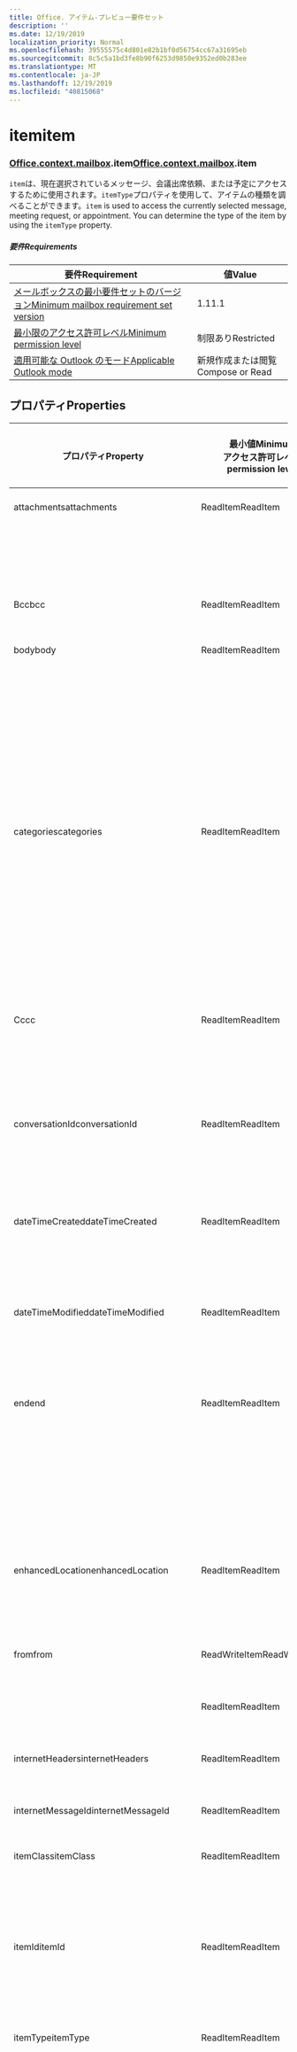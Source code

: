 ```yaml
---
title: Office. アイテム-プレビュー要件セット
description: ''
ms.date: 12/19/2019
localization_priority: Normal
ms.openlocfilehash: 39555575c4d801e82b1bf0d56754cc67a31695eb
ms.sourcegitcommit: 8c5c5a1bd3fe8b90f6253d9850e9352ed0b283ee
ms.translationtype: MT
ms.contentlocale: ja-JP
ms.lasthandoff: 12/19/2019
ms.locfileid: "40815068"
---
```

# <a name="item"></a><span data-ttu-id="91ecd-102">item</span><span class="sxs-lookup"><span data-stu-id="91ecd-102">item</span></span>

### <a name="officeofficemdcontextofficecontextmdmailboxofficecontextmailboxmditem"></a><span data-ttu-id="91ecd-103">[Office](office.md)[.context](office.context.md)[.mailbox](office.context.mailbox.md).item</span><span class="sxs-lookup"><span data-stu-id="91ecd-103">[Office](office.md)[.context](office.context.md)[.mailbox](office.context.mailbox.md).item</span></span>

<span data-ttu-id="91ecd-p101">`item`は、現在選択されているメッセージ、会議出席依頼、または予定にアクセスするために使用されます。`itemType`プロパティを使用して、アイテムの種類を調べることができます。</span><span class="sxs-lookup"><span data-stu-id="91ecd-p101">`item` is used to access the currently selected message, meeting request, or appointment. You can determine the type of the item by using the `itemType` property.</span></span>

##### <a name="requirements"></a><span data-ttu-id="91ecd-106">要件</span><span class="sxs-lookup"><span data-stu-id="91ecd-106">Requirements</span></span>

|<span data-ttu-id="91ecd-107">要件</span><span class="sxs-lookup"><span data-stu-id="91ecd-107">Requirement</span></span>|<span data-ttu-id="91ecd-108">値</span><span class="sxs-lookup"><span data-stu-id="91ecd-108">Value</span></span>|
|---|---|
|[<span data-ttu-id="91ecd-109">メールボックスの最小要件セットのバージョン</span><span class="sxs-lookup"><span data-stu-id="91ecd-109">Minimum mailbox requirement set version</span></span>](../../requirement-sets/outlook-api-requirement-sets.md)|<span data-ttu-id="91ecd-110">1.1</span><span class="sxs-lookup"><span data-stu-id="91ecd-110">1.1</span></span>|
|[<span data-ttu-id="91ecd-111">最小限のアクセス許可レベル</span><span class="sxs-lookup"><span data-stu-id="91ecd-111">Minimum permission level</span></span>](/outlook/add-ins/understanding-outlook-add-in-permissions)|<span data-ttu-id="91ecd-112">制限あり</span><span class="sxs-lookup"><span data-stu-id="91ecd-112">Restricted</span></span>|
|[<span data-ttu-id="91ecd-113">適用可能な Outlook のモード</span><span class="sxs-lookup"><span data-stu-id="91ecd-113">Applicable Outlook mode</span></span>](/outlook/add-ins/#extension-points)|<span data-ttu-id="91ecd-114">新規作成または閲覧</span><span class="sxs-lookup"><span data-stu-id="91ecd-114">Compose or Read</span></span>|

## <a name="properties"></a><span data-ttu-id="91ecd-115">プロパティ</span><span class="sxs-lookup"><span data-stu-id="91ecd-115">Properties</span></span>

| <span data-ttu-id="91ecd-116">プロパティ</span><span class="sxs-lookup"><span data-stu-id="91ecd-116">Property</span></span> | <span data-ttu-id="91ecd-117">最小値</span><span class="sxs-lookup"><span data-stu-id="91ecd-117">Minimum</span></span><br><span data-ttu-id="91ecd-118">アクセス許可レベル</span><span class="sxs-lookup"><span data-stu-id="91ecd-118">permission level</span></span> | <span data-ttu-id="91ecd-119">詳細モード</span><span class="sxs-lookup"><span data-stu-id="91ecd-119">Details by mode</span></span> | <span data-ttu-id="91ecd-120">戻り値の種類</span><span class="sxs-lookup"><span data-stu-id="91ecd-120">Return type</span></span> | <span data-ttu-id="91ecd-121">最小値</span><span class="sxs-lookup"><span data-stu-id="91ecd-121">Minimum</span></span><br><span data-ttu-id="91ecd-122">要件セット</span><span class="sxs-lookup"><span data-stu-id="91ecd-122">requirement set</span></span> |
|---|---|---|---|:---:|
| <span data-ttu-id="91ecd-123">attachments</span><span class="sxs-lookup"><span data-stu-id="91ecd-123">attachments</span></span> | <span data-ttu-id="91ecd-124">ReadItem</span><span class="sxs-lookup"><span data-stu-id="91ecd-124">ReadItem</span></span> | [<span data-ttu-id="91ecd-125">予定の出席者</span><span class="sxs-lookup"><span data-stu-id="91ecd-125">Appointment Attendee</span></span>](/javascript/api/outlook/office.appointmentread?view=outlook-js-preview#attachments) | <span data-ttu-id="91ecd-126">Array.<[AttachmentDetails](/javascript/api/outlook/office.attachmentdetails)></span><span class="sxs-lookup"><span data-stu-id="91ecd-126">Array.<[AttachmentDetails](/javascript/api/outlook/office.attachmentdetails)></span></span> | [<span data-ttu-id="91ecd-127">1.1</span><span class="sxs-lookup"><span data-stu-id="91ecd-127">1.1</span></span>](../requirement-set-1.1/outlook-requirement-set-1.1.md) |
| | | [<span data-ttu-id="91ecd-128">メッセージの読み取り</span><span class="sxs-lookup"><span data-stu-id="91ecd-128">Message Read</span></span>](/javascript/api/outlook/office.messageread?view=outlook-js-preview#attachments) | <span data-ttu-id="91ecd-129">Array.<[AttachmentDetails](/javascript/api/outlook/office.attachmentdetails)></span><span class="sxs-lookup"><span data-stu-id="91ecd-129">Array.<[AttachmentDetails](/javascript/api/outlook/office.attachmentdetails)></span></span> | [<span data-ttu-id="91ecd-130">1.1</span><span class="sxs-lookup"><span data-stu-id="91ecd-130">1.1</span></span>](../requirement-set-1.1/outlook-requirement-set-1.1.md) |
| <span data-ttu-id="91ecd-131">Bcc</span><span class="sxs-lookup"><span data-stu-id="91ecd-131">bcc</span></span> | <span data-ttu-id="91ecd-132">ReadItem</span><span class="sxs-lookup"><span data-stu-id="91ecd-132">ReadItem</span></span> | [<span data-ttu-id="91ecd-133">メッセージの作成</span><span class="sxs-lookup"><span data-stu-id="91ecd-133">Message Compose</span></span>](/javascript/api/outlook/office.messagecompose?view=outlook-js-preview#bcc) | [<span data-ttu-id="91ecd-134">受信者</span><span class="sxs-lookup"><span data-stu-id="91ecd-134">Recipients</span></span>](/javascript/api/outlook/office.recipients) | [<span data-ttu-id="91ecd-135">1.1</span><span class="sxs-lookup"><span data-stu-id="91ecd-135">1.1</span></span>](../requirement-set-1.1/outlook-requirement-set-1.1.md) |
| <span data-ttu-id="91ecd-136">body</span><span class="sxs-lookup"><span data-stu-id="91ecd-136">body</span></span> | <span data-ttu-id="91ecd-137">ReadItem</span><span class="sxs-lookup"><span data-stu-id="91ecd-137">ReadItem</span></span> | [<span data-ttu-id="91ecd-138">予定の開催者</span><span class="sxs-lookup"><span data-stu-id="91ecd-138">Appointment Organizer</span></span>](/javascript/api/outlook/office.appointmentcompose?view=outlook-js-preview#body) | [<span data-ttu-id="91ecd-139">Body</span><span class="sxs-lookup"><span data-stu-id="91ecd-139">Body</span></span>](/javascript/api/outlook/office.body) | [<span data-ttu-id="91ecd-140">1.1</span><span class="sxs-lookup"><span data-stu-id="91ecd-140">1.1</span></span>](../requirement-set-1.1/outlook-requirement-set-1.1.md) |
| | | [<span data-ttu-id="91ecd-141">予定の出席者</span><span class="sxs-lookup"><span data-stu-id="91ecd-141">Appointment Attendee</span></span>](/javascript/api/outlook/office.appointmentread?view=outlook-js-preview#body) | [<span data-ttu-id="91ecd-142">Body</span><span class="sxs-lookup"><span data-stu-id="91ecd-142">Body</span></span>](/javascript/api/outlook/office.body) | [<span data-ttu-id="91ecd-143">1.1</span><span class="sxs-lookup"><span data-stu-id="91ecd-143">1.1</span></span>](../requirement-set-1.1/outlook-requirement-set-1.1.md) |
| | | [<span data-ttu-id="91ecd-144">メッセージの作成</span><span class="sxs-lookup"><span data-stu-id="91ecd-144">Message Compose</span></span>](/javascript/api/outlook/office.messagecompose?view=outlook-js-preview#body) | [<span data-ttu-id="91ecd-145">Body</span><span class="sxs-lookup"><span data-stu-id="91ecd-145">Body</span></span>](/javascript/api/outlook/office.body) | [<span data-ttu-id="91ecd-146">1.1</span><span class="sxs-lookup"><span data-stu-id="91ecd-146">1.1</span></span>](../requirement-set-1.1/outlook-requirement-set-1.1.md) |
| | | [<span data-ttu-id="91ecd-147">メッセージの読み取り</span><span class="sxs-lookup"><span data-stu-id="91ecd-147">Message Read</span></span>](/javascript/api/outlook/office.messageread?view=outlook-js-preview#body) | [<span data-ttu-id="91ecd-148">Body</span><span class="sxs-lookup"><span data-stu-id="91ecd-148">Body</span></span>](/javascript/api/outlook/office.body) | [<span data-ttu-id="91ecd-149">1.1</span><span class="sxs-lookup"><span data-stu-id="91ecd-149">1.1</span></span>](../requirement-set-1.1/outlook-requirement-set-1.1.md) |
| <span data-ttu-id="91ecd-150">categories</span><span class="sxs-lookup"><span data-stu-id="91ecd-150">categories</span></span> | <span data-ttu-id="91ecd-151">ReadItem</span><span class="sxs-lookup"><span data-stu-id="91ecd-151">ReadItem</span></span> | [<span data-ttu-id="91ecd-152">予定の開催者</span><span class="sxs-lookup"><span data-stu-id="91ecd-152">Appointment Organizer</span></span>](/javascript/api/outlook/office.appointmentcompose?view=outlook-js-preview#categories) | [<span data-ttu-id="91ecd-153">Categories</span><span class="sxs-lookup"><span data-stu-id="91ecd-153">Categories</span></span>](/javascript/api/outlook/office.categories) | [<span data-ttu-id="91ecd-154">1.8</span><span class="sxs-lookup"><span data-stu-id="91ecd-154">1.8</span></span>](../requirement-set-1.8/outlook-requirement-set-1.8.md) |
| | | [<span data-ttu-id="91ecd-155">予定の出席者</span><span class="sxs-lookup"><span data-stu-id="91ecd-155">Appointment Attendee</span></span>](/javascript/api/outlook/office.appointmentread?view=outlook-js-preview#categories) | [<span data-ttu-id="91ecd-156">Categories</span><span class="sxs-lookup"><span data-stu-id="91ecd-156">Categories</span></span>](/javascript/api/outlook/office.categories) | [<span data-ttu-id="91ecd-157">1.8</span><span class="sxs-lookup"><span data-stu-id="91ecd-157">1.8</span></span>](../requirement-set-1.8/outlook-requirement-set-1.8.md) |
| | | [<span data-ttu-id="91ecd-158">メッセージの作成</span><span class="sxs-lookup"><span data-stu-id="91ecd-158">Message Compose</span></span>](/javascript/api/outlook/office.messagecompose?view=outlook-js-preview#categories) | [<span data-ttu-id="91ecd-159">Categories</span><span class="sxs-lookup"><span data-stu-id="91ecd-159">Categories</span></span>](/javascript/api/outlook/office.categories) | [<span data-ttu-id="91ecd-160">1.8</span><span class="sxs-lookup"><span data-stu-id="91ecd-160">1.8</span></span>](../requirement-set-1.8/outlook-requirement-set-1.8.md) |
| | | [<span data-ttu-id="91ecd-161">メッセージの読み取り</span><span class="sxs-lookup"><span data-stu-id="91ecd-161">Message Read</span></span>](/javascript/api/outlook/office.messageread?view=outlook-js-preview#categories) | [<span data-ttu-id="91ecd-162">Categories</span><span class="sxs-lookup"><span data-stu-id="91ecd-162">Categories</span></span>](/javascript/api/outlook/office.categories) | [<span data-ttu-id="91ecd-163">1.8</span><span class="sxs-lookup"><span data-stu-id="91ecd-163">1.8</span></span>](../requirement-set-1.8/outlook-requirement-set-1.8.md) |
| <span data-ttu-id="91ecd-164">Cc</span><span class="sxs-lookup"><span data-stu-id="91ecd-164">cc</span></span> | <span data-ttu-id="91ecd-165">ReadItem</span><span class="sxs-lookup"><span data-stu-id="91ecd-165">ReadItem</span></span> | [<span data-ttu-id="91ecd-166">メッセージの作成</span><span class="sxs-lookup"><span data-stu-id="91ecd-166">Message Compose</span></span>](/javascript/api/outlook/office.messagecompose?view=outlook-js-preview#cc) | [<span data-ttu-id="91ecd-167">受信者</span><span class="sxs-lookup"><span data-stu-id="91ecd-167">Recipients</span></span>](/javascript/api/outlook/office.recipients) | [<span data-ttu-id="91ecd-168">1.1</span><span class="sxs-lookup"><span data-stu-id="91ecd-168">1.1</span></span>](../requirement-set-1.1/outlook-requirement-set-1.1.md) |
| | | [<span data-ttu-id="91ecd-169">メッセージの読み取り</span><span class="sxs-lookup"><span data-stu-id="91ecd-169">Message Read</span></span>](/javascript/api/outlook/office.messageread?view=outlook-js-preview#cc) | <span data-ttu-id="91ecd-170"><[Emailaddressdetails](/javascript/api/outlook/office.emailaddressdetails)></span><span class="sxs-lookup"><span data-stu-id="91ecd-170">Array.<[EmailAddressDetails](/javascript/api/outlook/office.emailaddressdetails)></span></span> | [<span data-ttu-id="91ecd-171">1.1</span><span class="sxs-lookup"><span data-stu-id="91ecd-171">1.1</span></span>](../requirement-set-1.1/outlook-requirement-set-1.1.md) |
| <span data-ttu-id="91ecd-172">conversationId</span><span class="sxs-lookup"><span data-stu-id="91ecd-172">conversationId</span></span> | <span data-ttu-id="91ecd-173">ReadItem</span><span class="sxs-lookup"><span data-stu-id="91ecd-173">ReadItem</span></span> | [<span data-ttu-id="91ecd-174">メッセージの作成</span><span class="sxs-lookup"><span data-stu-id="91ecd-174">Message Compose</span></span>](/javascript/api/outlook/office.messagecompose?view=outlook-js-preview#conversationid) | <span data-ttu-id="91ecd-175">String</span><span class="sxs-lookup"><span data-stu-id="91ecd-175">String</span></span> | [<span data-ttu-id="91ecd-176">1.1</span><span class="sxs-lookup"><span data-stu-id="91ecd-176">1.1</span></span>](../requirement-set-1.1/outlook-requirement-set-1.1.md) |
| | | [<span data-ttu-id="91ecd-177">メッセージの読み取り</span><span class="sxs-lookup"><span data-stu-id="91ecd-177">Message Read</span></span>](/javascript/api/outlook/office.messageread?view=outlook-js-preview#conversationid) | <span data-ttu-id="91ecd-178">String</span><span class="sxs-lookup"><span data-stu-id="91ecd-178">String</span></span> | [<span data-ttu-id="91ecd-179">1.1</span><span class="sxs-lookup"><span data-stu-id="91ecd-179">1.1</span></span>](../requirement-set-1.1/outlook-requirement-set-1.1.md) |
| <span data-ttu-id="91ecd-180">dateTimeCreated</span><span class="sxs-lookup"><span data-stu-id="91ecd-180">dateTimeCreated</span></span> | <span data-ttu-id="91ecd-181">ReadItem</span><span class="sxs-lookup"><span data-stu-id="91ecd-181">ReadItem</span></span> | [<span data-ttu-id="91ecd-182">予定の出席者</span><span class="sxs-lookup"><span data-stu-id="91ecd-182">Appointment Attendee</span></span>](/javascript/api/outlook/office.appointmentread?view=outlook-js-preview#datetimecreated) | <span data-ttu-id="91ecd-183">日付</span><span class="sxs-lookup"><span data-stu-id="91ecd-183">Date</span></span> | [<span data-ttu-id="91ecd-184">1.1</span><span class="sxs-lookup"><span data-stu-id="91ecd-184">1.1</span></span>](../requirement-set-1.1/outlook-requirement-set-1.1.md) |
| | | [<span data-ttu-id="91ecd-185">メッセージの読み取り</span><span class="sxs-lookup"><span data-stu-id="91ecd-185">Message Read</span></span>](/javascript/api/outlook/office.messageread?view=outlook-js-preview#datetimecreated) | <span data-ttu-id="91ecd-186">日付</span><span class="sxs-lookup"><span data-stu-id="91ecd-186">Date</span></span> | [<span data-ttu-id="91ecd-187">1.1</span><span class="sxs-lookup"><span data-stu-id="91ecd-187">1.1</span></span>](../requirement-set-1.1/outlook-requirement-set-1.1.md) |
| <span data-ttu-id="91ecd-188">dateTimeModified</span><span class="sxs-lookup"><span data-stu-id="91ecd-188">dateTimeModified</span></span> | <span data-ttu-id="91ecd-189">ReadItem</span><span class="sxs-lookup"><span data-stu-id="91ecd-189">ReadItem</span></span> | [<span data-ttu-id="91ecd-190">予定の出席者</span><span class="sxs-lookup"><span data-stu-id="91ecd-190">Appointment Attendee</span></span>](/javascript/api/outlook/office.appointmentread?view=outlook-js-preview#datetimemodified) | <span data-ttu-id="91ecd-191">日付</span><span class="sxs-lookup"><span data-stu-id="91ecd-191">Date</span></span> | [<span data-ttu-id="91ecd-192">1.1</span><span class="sxs-lookup"><span data-stu-id="91ecd-192">1.1</span></span>](../requirement-set-1.1/outlook-requirement-set-1.1.md) |
| | | [<span data-ttu-id="91ecd-193">メッセージの読み取り</span><span class="sxs-lookup"><span data-stu-id="91ecd-193">Message Read</span></span>](/javascript/api/outlook/office.messageread?view=outlook-js-preview#datetimemodified) | <span data-ttu-id="91ecd-194">日付</span><span class="sxs-lookup"><span data-stu-id="91ecd-194">Date</span></span> | [<span data-ttu-id="91ecd-195">1.1</span><span class="sxs-lookup"><span data-stu-id="91ecd-195">1.1</span></span>](../requirement-set-1.1/outlook-requirement-set-1.1.md) |
| <span data-ttu-id="91ecd-196">end</span><span class="sxs-lookup"><span data-stu-id="91ecd-196">end</span></span> | <span data-ttu-id="91ecd-197">ReadItem</span><span class="sxs-lookup"><span data-stu-id="91ecd-197">ReadItem</span></span> | [<span data-ttu-id="91ecd-198">予定の開催者</span><span class="sxs-lookup"><span data-stu-id="91ecd-198">Appointment Organizer</span></span>](/javascript/api/outlook/office.appointmentcompose?view=outlook-js-preview#end) | [<span data-ttu-id="91ecd-199">Time</span><span class="sxs-lookup"><span data-stu-id="91ecd-199">Time</span></span>](/javascript/api/outlook/office.time) | [<span data-ttu-id="91ecd-200">1.1</span><span class="sxs-lookup"><span data-stu-id="91ecd-200">1.1</span></span>](../requirement-set-1.1/outlook-requirement-set-1.1.md) |
| | | [<span data-ttu-id="91ecd-201">予定の出席者</span><span class="sxs-lookup"><span data-stu-id="91ecd-201">Appointment Attendee</span></span>](/javascript/api/outlook/office.appointmentread?view=outlook-js-preview#end) | <span data-ttu-id="91ecd-202">日付</span><span class="sxs-lookup"><span data-stu-id="91ecd-202">Date</span></span> | [<span data-ttu-id="91ecd-203">1.1</span><span class="sxs-lookup"><span data-stu-id="91ecd-203">1.1</span></span>](../requirement-set-1.1/outlook-requirement-set-1.1.md) |
| | | [<span data-ttu-id="91ecd-204">メッセージの読み取り</span><span class="sxs-lookup"><span data-stu-id="91ecd-204">Message Read</span></span>](/javascript/api/outlook/office.messageread?view=outlook-js-preview#end)<br><span data-ttu-id="91ecd-205">(会議出席依頼)</span><span class="sxs-lookup"><span data-stu-id="91ecd-205">(Meeting Request)</span></span> | <span data-ttu-id="91ecd-206">日付</span><span class="sxs-lookup"><span data-stu-id="91ecd-206">Date</span></span> | [<span data-ttu-id="91ecd-207">1.1</span><span class="sxs-lookup"><span data-stu-id="91ecd-207">1.1</span></span>](../requirement-set-1.1/outlook-requirement-set-1.1.md) |
| <span data-ttu-id="91ecd-208">enhancedLocation</span><span class="sxs-lookup"><span data-stu-id="91ecd-208">enhancedLocation</span></span> | <span data-ttu-id="91ecd-209">ReadItem</span><span class="sxs-lookup"><span data-stu-id="91ecd-209">ReadItem</span></span> | [<span data-ttu-id="91ecd-210">予定の開催者</span><span class="sxs-lookup"><span data-stu-id="91ecd-210">Appointment Organizer</span></span>](/javascript/api/outlook/office.appointmentcompose?view=outlook-js-preview#enhancedlocation) | [<span data-ttu-id="91ecd-211">EnhancedLocation</span><span class="sxs-lookup"><span data-stu-id="91ecd-211">EnhancedLocation</span></span>](/javascript/api/outlook/office.enhancedlocation) | [<span data-ttu-id="91ecd-212">1.8</span><span class="sxs-lookup"><span data-stu-id="91ecd-212">1.8</span></span>](../requirement-set-1.8/outlook-requirement-set-1.8.md) |
| | | [<span data-ttu-id="91ecd-213">予定の出席者</span><span class="sxs-lookup"><span data-stu-id="91ecd-213">Appointment Attendee</span></span>](/javascript/api/outlook/office.appointmentread?view=outlook-js-preview#enhancedlocation) | [<span data-ttu-id="91ecd-214">EnhancedLocation</span><span class="sxs-lookup"><span data-stu-id="91ecd-214">EnhancedLocation</span></span>](/javascript/api/outlook/office.enhancedlocation) | [<span data-ttu-id="91ecd-215">1.8</span><span class="sxs-lookup"><span data-stu-id="91ecd-215">1.8</span></span>](../requirement-set-1.8/outlook-requirement-set-1.8.md) |
| <span data-ttu-id="91ecd-216">from</span><span class="sxs-lookup"><span data-stu-id="91ecd-216">from</span></span> | <span data-ttu-id="91ecd-217">ReadWriteItem</span><span class="sxs-lookup"><span data-stu-id="91ecd-217">ReadWriteItem</span></span> | [<span data-ttu-id="91ecd-218">メッセージの作成</span><span class="sxs-lookup"><span data-stu-id="91ecd-218">Message Compose</span></span>](/javascript/api/outlook/office.messagecompose?view=outlook-js-preview#from) | [<span data-ttu-id="91ecd-219">From</span><span class="sxs-lookup"><span data-stu-id="91ecd-219">From</span></span>](/javascript/api/outlook/office.from) | [<span data-ttu-id="91ecd-220">1.7</span><span class="sxs-lookup"><span data-stu-id="91ecd-220">1.7</span></span>](../requirement-set-1.7/outlook-requirement-set-1.7.md) |
| | <span data-ttu-id="91ecd-221">ReadItem</span><span class="sxs-lookup"><span data-stu-id="91ecd-221">ReadItem</span></span> | [<span data-ttu-id="91ecd-222">メッセージの読み取り</span><span class="sxs-lookup"><span data-stu-id="91ecd-222">Message Read</span></span>](/javascript/api/outlook/office.messageread?view=outlook-js-preview#from) | [<span data-ttu-id="91ecd-223">EmailAddressDetails</span><span class="sxs-lookup"><span data-stu-id="91ecd-223">EmailAddressDetails</span></span>](/javascript/api/outlook/office.emailaddressdetails) | [<span data-ttu-id="91ecd-224">1.1</span><span class="sxs-lookup"><span data-stu-id="91ecd-224">1.1</span></span>](../requirement-set-1.1/outlook-requirement-set-1.1.md) |
| <span data-ttu-id="91ecd-225">internetHeaders</span><span class="sxs-lookup"><span data-stu-id="91ecd-225">internetHeaders</span></span> | <span data-ttu-id="91ecd-226">ReadItem</span><span class="sxs-lookup"><span data-stu-id="91ecd-226">ReadItem</span></span> | [<span data-ttu-id="91ecd-227">メッセージの作成</span><span class="sxs-lookup"><span data-stu-id="91ecd-227">Message Compose</span></span>](/javascript/api/outlook/office.messagecompose?view=outlook-js-preview#internetheaders) | [<span data-ttu-id="91ecd-228">InternetHeaders</span><span class="sxs-lookup"><span data-stu-id="91ecd-228">InternetHeaders</span></span>](/javascript/api/outlook/office.internetheaders) | [<span data-ttu-id="91ecd-229">1.8</span><span class="sxs-lookup"><span data-stu-id="91ecd-229">1.8</span></span>](../requirement-set-1.8/outlook-requirement-set-1.8.md) |
| <span data-ttu-id="91ecd-230">internetMessageId</span><span class="sxs-lookup"><span data-stu-id="91ecd-230">internetMessageId</span></span> | <span data-ttu-id="91ecd-231">ReadItem</span><span class="sxs-lookup"><span data-stu-id="91ecd-231">ReadItem</span></span> | [<span data-ttu-id="91ecd-232">メッセージの読み取り</span><span class="sxs-lookup"><span data-stu-id="91ecd-232">Message Read</span></span>](/javascript/api/outlook/office.messageread?view=outlook-js-preview#internetmessageid) | <span data-ttu-id="91ecd-233">String</span><span class="sxs-lookup"><span data-stu-id="91ecd-233">String</span></span> | [<span data-ttu-id="91ecd-234">1.1</span><span class="sxs-lookup"><span data-stu-id="91ecd-234">1.1</span></span>](../requirement-set-1.1/outlook-requirement-set-1.1.md) |
| <span data-ttu-id="91ecd-235">itemClass</span><span class="sxs-lookup"><span data-stu-id="91ecd-235">itemClass</span></span> | <span data-ttu-id="91ecd-236">ReadItem</span><span class="sxs-lookup"><span data-stu-id="91ecd-236">ReadItem</span></span> | [<span data-ttu-id="91ecd-237">予定の出席者</span><span class="sxs-lookup"><span data-stu-id="91ecd-237">Appointment Attendee</span></span>](/javascript/api/outlook/office.appointmentread?view=outlook-js-preview#itemclass) | <span data-ttu-id="91ecd-238">String</span><span class="sxs-lookup"><span data-stu-id="91ecd-238">String</span></span> | [<span data-ttu-id="91ecd-239">1.1</span><span class="sxs-lookup"><span data-stu-id="91ecd-239">1.1</span></span>](../requirement-set-1.1/outlook-requirement-set-1.1.md) |
| | | [<span data-ttu-id="91ecd-240">メッセージの読み取り</span><span class="sxs-lookup"><span data-stu-id="91ecd-240">Message Read</span></span>](/javascript/api/outlook/office.messageread?view=outlook-js-preview#itemclass) | <span data-ttu-id="91ecd-241">String</span><span class="sxs-lookup"><span data-stu-id="91ecd-241">String</span></span> | [<span data-ttu-id="91ecd-242">1.1</span><span class="sxs-lookup"><span data-stu-id="91ecd-242">1.1</span></span>](../requirement-set-1.1/outlook-requirement-set-1.1.md) |
| <span data-ttu-id="91ecd-243">itemId</span><span class="sxs-lookup"><span data-stu-id="91ecd-243">itemId</span></span> | <span data-ttu-id="91ecd-244">ReadItem</span><span class="sxs-lookup"><span data-stu-id="91ecd-244">ReadItem</span></span> | [<span data-ttu-id="91ecd-245">予定の出席者</span><span class="sxs-lookup"><span data-stu-id="91ecd-245">Appointment Attendee</span></span>](/javascript/api/outlook/office.appointmentread?view=outlook-js-preview#itemid) | <span data-ttu-id="91ecd-246">String</span><span class="sxs-lookup"><span data-stu-id="91ecd-246">String</span></span> | [<span data-ttu-id="91ecd-247">1.1</span><span class="sxs-lookup"><span data-stu-id="91ecd-247">1.1</span></span>](../requirement-set-1.1/outlook-requirement-set-1.1.md) |
| | | [<span data-ttu-id="91ecd-248">メッセージの読み取り</span><span class="sxs-lookup"><span data-stu-id="91ecd-248">Message Read</span></span>](/javascript/api/outlook/office.messageread?view=outlook-js-preview#itemid) | <span data-ttu-id="91ecd-249">String</span><span class="sxs-lookup"><span data-stu-id="91ecd-249">String</span></span> | [<span data-ttu-id="91ecd-250">1.1</span><span class="sxs-lookup"><span data-stu-id="91ecd-250">1.1</span></span>](../requirement-set-1.1/outlook-requirement-set-1.1.md) |
| <span data-ttu-id="91ecd-251">itemType</span><span class="sxs-lookup"><span data-stu-id="91ecd-251">itemType</span></span> | <span data-ttu-id="91ecd-252">ReadItem</span><span class="sxs-lookup"><span data-stu-id="91ecd-252">ReadItem</span></span> | [<span data-ttu-id="91ecd-253">予定の開催者</span><span class="sxs-lookup"><span data-stu-id="91ecd-253">Appointment Organizer</span></span>](/javascript/api/outlook/office.appointmentcompose?view=outlook-js-preview#itemtype) | [<span data-ttu-id="91ecd-254">MailboxEnums</span><span class="sxs-lookup"><span data-stu-id="91ecd-254">MailboxEnums.ItemType</span></span>](/javascript/api/outlook/office.mailboxenums.itemtype) | [<span data-ttu-id="91ecd-255">1.1</span><span class="sxs-lookup"><span data-stu-id="91ecd-255">1.1</span></span>](../requirement-set-1.1/outlook-requirement-set-1.1.md) |
| | | [<span data-ttu-id="91ecd-256">予定の出席者</span><span class="sxs-lookup"><span data-stu-id="91ecd-256">Appointment Attendee</span></span>](/javascript/api/outlook/office.appointmentread?view=outlook-js-preview#itemtype) | [<span data-ttu-id="91ecd-257">MailboxEnums</span><span class="sxs-lookup"><span data-stu-id="91ecd-257">MailboxEnums.ItemType</span></span>](/javascript/api/outlook/office.mailboxenums.itemtype) | [<span data-ttu-id="91ecd-258">1.1</span><span class="sxs-lookup"><span data-stu-id="91ecd-258">1.1</span></span>](../requirement-set-1.1/outlook-requirement-set-1.1.md) |
| | | [<span data-ttu-id="91ecd-259">メッセージの作成</span><span class="sxs-lookup"><span data-stu-id="91ecd-259">Message Compose</span></span>](/javascript/api/outlook/office.messagecompose?view=outlook-js-preview#itemtype) | [<span data-ttu-id="91ecd-260">MailboxEnums</span><span class="sxs-lookup"><span data-stu-id="91ecd-260">MailboxEnums.ItemType</span></span>](/javascript/api/outlook/office.mailboxenums.itemtype) | [<span data-ttu-id="91ecd-261">1.1</span><span class="sxs-lookup"><span data-stu-id="91ecd-261">1.1</span></span>](../requirement-set-1.1/outlook-requirement-set-1.1.md) |
| | | [<span data-ttu-id="91ecd-262">メッセージの読み取り</span><span class="sxs-lookup"><span data-stu-id="91ecd-262">Message Read</span></span>](/javascript/api/outlook/office.messageread?view=outlook-js-preview#itemtype) | [<span data-ttu-id="91ecd-263">MailboxEnums</span><span class="sxs-lookup"><span data-stu-id="91ecd-263">MailboxEnums.ItemType</span></span>](/javascript/api/outlook/office.mailboxenums.itemtype) | [<span data-ttu-id="91ecd-264">1.1</span><span class="sxs-lookup"><span data-stu-id="91ecd-264">1.1</span></span>](../requirement-set-1.1/outlook-requirement-set-1.1.md) |
| <span data-ttu-id="91ecd-265">location</span><span class="sxs-lookup"><span data-stu-id="91ecd-265">location</span></span> | <span data-ttu-id="91ecd-266">ReadItem</span><span class="sxs-lookup"><span data-stu-id="91ecd-266">ReadItem</span></span> | [<span data-ttu-id="91ecd-267">予定の開催者</span><span class="sxs-lookup"><span data-stu-id="91ecd-267">Appointment Organizer</span></span>](/javascript/api/outlook/office.appointmentcompose?view=outlook-js-preview#location) | [<span data-ttu-id="91ecd-268">Location</span><span class="sxs-lookup"><span data-stu-id="91ecd-268">Location</span></span>](/javascript/api/outlook/office.location) | [<span data-ttu-id="91ecd-269">1.1</span><span class="sxs-lookup"><span data-stu-id="91ecd-269">1.1</span></span>](../requirement-set-1.1/outlook-requirement-set-1.1.md) |
| | | [<span data-ttu-id="91ecd-270">予定の出席者</span><span class="sxs-lookup"><span data-stu-id="91ecd-270">Appointment Attendee</span></span>](/javascript/api/outlook/office.appointmentread?view=outlook-js-preview#location) | <span data-ttu-id="91ecd-271">String</span><span class="sxs-lookup"><span data-stu-id="91ecd-271">String</span></span> | [<span data-ttu-id="91ecd-272">1.1</span><span class="sxs-lookup"><span data-stu-id="91ecd-272">1.1</span></span>](../requirement-set-1.1/outlook-requirement-set-1.1.md) |
| | | [<span data-ttu-id="91ecd-273">メッセージの読み取り</span><span class="sxs-lookup"><span data-stu-id="91ecd-273">Message Read</span></span>](/javascript/api/outlook/office.messageread?view=outlook-js-preview#location)<br><span data-ttu-id="91ecd-274">(会議出席依頼)</span><span class="sxs-lookup"><span data-stu-id="91ecd-274">(Meeting Request)</span></span> | <span data-ttu-id="91ecd-275">String</span><span class="sxs-lookup"><span data-stu-id="91ecd-275">String</span></span> | [<span data-ttu-id="91ecd-276">1.1</span><span class="sxs-lookup"><span data-stu-id="91ecd-276">1.1</span></span>](../requirement-set-1.1/outlook-requirement-set-1.1.md) |
| <span data-ttu-id="91ecd-277">normalizedSubject</span><span class="sxs-lookup"><span data-stu-id="91ecd-277">normalizedSubject</span></span> | <span data-ttu-id="91ecd-278">ReadItem</span><span class="sxs-lookup"><span data-stu-id="91ecd-278">ReadItem</span></span> | [<span data-ttu-id="91ecd-279">予定の出席者</span><span class="sxs-lookup"><span data-stu-id="91ecd-279">Appointment Attendee</span></span>](/javascript/api/outlook/office.appointmentread?view=outlook-js-preview#normalizedsubject) | <span data-ttu-id="91ecd-280">String</span><span class="sxs-lookup"><span data-stu-id="91ecd-280">String</span></span> | [<span data-ttu-id="91ecd-281">1.1</span><span class="sxs-lookup"><span data-stu-id="91ecd-281">1.1</span></span>](../requirement-set-1.1/outlook-requirement-set-1.1.md) |
| | | [<span data-ttu-id="91ecd-282">メッセージの読み取り</span><span class="sxs-lookup"><span data-stu-id="91ecd-282">Message Read</span></span>](/javascript/api/outlook/office.messageread?view=outlook-js-preview#normalizedsubject) | <span data-ttu-id="91ecd-283">String</span><span class="sxs-lookup"><span data-stu-id="91ecd-283">String</span></span> | [<span data-ttu-id="91ecd-284">1.1</span><span class="sxs-lookup"><span data-stu-id="91ecd-284">1.1</span></span>](../requirement-set-1.1/outlook-requirement-set-1.1.md) |
| <span data-ttu-id="91ecd-285">notificationMessages</span><span class="sxs-lookup"><span data-stu-id="91ecd-285">notificationMessages</span></span> | <span data-ttu-id="91ecd-286">ReadItem</span><span class="sxs-lookup"><span data-stu-id="91ecd-286">ReadItem</span></span> | [<span data-ttu-id="91ecd-287">予定の開催者</span><span class="sxs-lookup"><span data-stu-id="91ecd-287">Appointment Organizer</span></span>](/javascript/api/outlook/office.appointmentcompose?view=outlook-js-preview#notificationmessages) | [<span data-ttu-id="91ecd-288">NotificationMessages</span><span class="sxs-lookup"><span data-stu-id="91ecd-288">NotificationMessages</span></span>](/javascript/api/outlook/office.notificationmessages) | [<span data-ttu-id="91ecd-289">1.3</span><span class="sxs-lookup"><span data-stu-id="91ecd-289">1.3</span></span>](../requirement-set-1.3/outlook-requirement-set-1.3.md) |
| | | [<span data-ttu-id="91ecd-290">予定の出席者</span><span class="sxs-lookup"><span data-stu-id="91ecd-290">Appointment Attendee</span></span>](/javascript/api/outlook/office.appointmentread?view=outlook-js-preview#notificationmessages) | [<span data-ttu-id="91ecd-291">NotificationMessages</span><span class="sxs-lookup"><span data-stu-id="91ecd-291">NotificationMessages</span></span>](/javascript/api/outlook/office.notificationmessages) | [<span data-ttu-id="91ecd-292">1.3</span><span class="sxs-lookup"><span data-stu-id="91ecd-292">1.3</span></span>](../requirement-set-1.3/outlook-requirement-set-1.3.md) |
| | | [<span data-ttu-id="91ecd-293">メッセージの作成</span><span class="sxs-lookup"><span data-stu-id="91ecd-293">Message Compose</span></span>](/javascript/api/outlook/office.messagecompose?view=outlook-js-preview#notificationmessages) | [<span data-ttu-id="91ecd-294">NotificationMessages</span><span class="sxs-lookup"><span data-stu-id="91ecd-294">NotificationMessages</span></span>](/javascript/api/outlook/office.notificationmessages) | [<span data-ttu-id="91ecd-295">1.3</span><span class="sxs-lookup"><span data-stu-id="91ecd-295">1.3</span></span>](../requirement-set-1.3/outlook-requirement-set-1.3.md) |
| | | [<span data-ttu-id="91ecd-296">メッセージの読み取り</span><span class="sxs-lookup"><span data-stu-id="91ecd-296">Message Read</span></span>](/javascript/api/outlook/office.messageread?view=outlook-js-preview#notificationmessages) | [<span data-ttu-id="91ecd-297">NotificationMessages</span><span class="sxs-lookup"><span data-stu-id="91ecd-297">NotificationMessages</span></span>](/javascript/api/outlook/office.notificationmessages) | [<span data-ttu-id="91ecd-298">1.3</span><span class="sxs-lookup"><span data-stu-id="91ecd-298">1.3</span></span>](../requirement-set-1.3/outlook-requirement-set-1.3.md) |
| <span data-ttu-id="91ecd-299">optionalAttendees</span><span class="sxs-lookup"><span data-stu-id="91ecd-299">optionalAttendees</span></span> | <span data-ttu-id="91ecd-300">ReadItem</span><span class="sxs-lookup"><span data-stu-id="91ecd-300">ReadItem</span></span> | [<span data-ttu-id="91ecd-301">予定の開催者</span><span class="sxs-lookup"><span data-stu-id="91ecd-301">Appointment Organizer</span></span>](/javascript/api/outlook/office.appointmentcompose?view=outlook-js-preview#optionalattendees) | [<span data-ttu-id="91ecd-302">受信者</span><span class="sxs-lookup"><span data-stu-id="91ecd-302">Recipients</span></span>](/javascript/api/outlook/office.recipients) | [<span data-ttu-id="91ecd-303">1.1</span><span class="sxs-lookup"><span data-stu-id="91ecd-303">1.1</span></span>](../requirement-set-1.1/outlook-requirement-set-1.1.md) |
| | | [<span data-ttu-id="91ecd-304">予定の出席者</span><span class="sxs-lookup"><span data-stu-id="91ecd-304">Appointment Attendee</span></span>](/javascript/api/outlook/office.appointmentread?view=outlook-js-preview#optionalattendees) | <span data-ttu-id="91ecd-305"><[Emailaddressdetails](/javascript/api/outlook/office.emailaddressdetails)></span><span class="sxs-lookup"><span data-stu-id="91ecd-305">Array.<[EmailAddressDetails](/javascript/api/outlook/office.emailaddressdetails)></span></span> | [<span data-ttu-id="91ecd-306">1.1</span><span class="sxs-lookup"><span data-stu-id="91ecd-306">1.1</span></span>](../requirement-set-1.1/outlook-requirement-set-1.1.md) |
| <span data-ttu-id="91ecd-307">organizer</span><span class="sxs-lookup"><span data-stu-id="91ecd-307">organizer</span></span> | <span data-ttu-id="91ecd-308">ReadWriteItem</span><span class="sxs-lookup"><span data-stu-id="91ecd-308">ReadWriteItem</span></span> | [<span data-ttu-id="91ecd-309">予定の開催者</span><span class="sxs-lookup"><span data-stu-id="91ecd-309">Appointment Organizer</span></span>](/javascript/api/outlook/office.appointmentcompose?view=outlook-js-preview#organizer) | [<span data-ttu-id="91ecd-310">Organizer</span><span class="sxs-lookup"><span data-stu-id="91ecd-310">Organizer</span></span>](/javascript/api/outlook/office.organizer) | [<span data-ttu-id="91ecd-311">1.7</span><span class="sxs-lookup"><span data-stu-id="91ecd-311">1.7</span></span>](../requirement-set-1.7/outlook-requirement-set-1.7.md) |
| | <span data-ttu-id="91ecd-312">ReadItem</span><span class="sxs-lookup"><span data-stu-id="91ecd-312">ReadItem</span></span> | [<span data-ttu-id="91ecd-313">予定の出席者</span><span class="sxs-lookup"><span data-stu-id="91ecd-313">Appointment Attendee</span></span>](/javascript/api/outlook/office.appointmentread?view=outlook-js-preview#organizer) | [<span data-ttu-id="91ecd-314">EmailAddressDetails</span><span class="sxs-lookup"><span data-stu-id="91ecd-314">EmailAddressDetails</span></span>](/javascript/api/outlook/office.emailaddressdetails) | [<span data-ttu-id="91ecd-315">1.1</span><span class="sxs-lookup"><span data-stu-id="91ecd-315">1.1</span></span>](../requirement-set-1.1/outlook-requirement-set-1.1.md) |
| <span data-ttu-id="91ecd-316">recurrence</span><span class="sxs-lookup"><span data-stu-id="91ecd-316">recurrence</span></span> | <span data-ttu-id="91ecd-317">ReadItem</span><span class="sxs-lookup"><span data-stu-id="91ecd-317">ReadItem</span></span> | [<span data-ttu-id="91ecd-318">予定の開催者</span><span class="sxs-lookup"><span data-stu-id="91ecd-318">Appointment Organizer</span></span>](/javascript/api/outlook/office.appointmentcompose?view=outlook-js-preview#recurrence) | [<span data-ttu-id="91ecd-319">繰り返さ</span><span class="sxs-lookup"><span data-stu-id="91ecd-319">Recurrence</span></span>](/javascript/api/outlook/office.recurrence) | [<span data-ttu-id="91ecd-320">1.7</span><span class="sxs-lookup"><span data-stu-id="91ecd-320">1.7</span></span>](../requirement-set-1.7/outlook-requirement-set-1.7.md) |
| | | [<span data-ttu-id="91ecd-321">予定の出席者</span><span class="sxs-lookup"><span data-stu-id="91ecd-321">Appointment Attendee</span></span>](/javascript/api/outlook/office.appointmentread?view=outlook-js-preview#recurrence) | [<span data-ttu-id="91ecd-322">繰り返さ</span><span class="sxs-lookup"><span data-stu-id="91ecd-322">Recurrence</span></span>](/javascript/api/outlook/office.recurrence) | [<span data-ttu-id="91ecd-323">1.7</span><span class="sxs-lookup"><span data-stu-id="91ecd-323">1.7</span></span>](../requirement-set-1.7/outlook-requirement-set-1.7.md) |
| | | [<span data-ttu-id="91ecd-324">メッセージの読み取り</span><span class="sxs-lookup"><span data-stu-id="91ecd-324">Message Read</span></span>](/javascript/api/outlook/office.messageread?view=outlook-js-preview#recurrence)<br><span data-ttu-id="91ecd-325">(会議出席依頼)</span><span class="sxs-lookup"><span data-stu-id="91ecd-325">(Meeting Request)</span></span> | [<span data-ttu-id="91ecd-326">繰り返さ</span><span class="sxs-lookup"><span data-stu-id="91ecd-326">Recurrence</span></span>](/javascript/api/outlook/office.recurrence) | [<span data-ttu-id="91ecd-327">1.7</span><span class="sxs-lookup"><span data-stu-id="91ecd-327">1.7</span></span>](../requirement-set-1.7/outlook-requirement-set-1.7.md) |
| <span data-ttu-id="91ecd-328">requiredAttendees</span><span class="sxs-lookup"><span data-stu-id="91ecd-328">requiredAttendees</span></span> | <span data-ttu-id="91ecd-329">ReadItem</span><span class="sxs-lookup"><span data-stu-id="91ecd-329">ReadItem</span></span> | [<span data-ttu-id="91ecd-330">予定の開催者</span><span class="sxs-lookup"><span data-stu-id="91ecd-330">Appointment Organizer</span></span>](/javascript/api/outlook/office.appointmentcompose?view=outlook-js-preview#requiredattendees) | [<span data-ttu-id="91ecd-331">受信者</span><span class="sxs-lookup"><span data-stu-id="91ecd-331">Recipients</span></span>](/javascript/api/outlook/office.recipients) | [<span data-ttu-id="91ecd-332">1.1</span><span class="sxs-lookup"><span data-stu-id="91ecd-332">1.1</span></span>](../requirement-set-1.1/outlook-requirement-set-1.1.md) |
| | | [<span data-ttu-id="91ecd-333">予定の出席者</span><span class="sxs-lookup"><span data-stu-id="91ecd-333">Appointment Attendee</span></span>](/javascript/api/outlook/office.appointmentread?view=outlook-js-preview#requiredattendees) | <span data-ttu-id="91ecd-334"><[Emailaddressdetails](/javascript/api/outlook/office.emailaddressdetails)></span><span class="sxs-lookup"><span data-stu-id="91ecd-334">Array.<[EmailAddressDetails](/javascript/api/outlook/office.emailaddressdetails)></span></span> | [<span data-ttu-id="91ecd-335">1.1</span><span class="sxs-lookup"><span data-stu-id="91ecd-335">1.1</span></span>](../requirement-set-1.1/outlook-requirement-set-1.1.md) |
| <span data-ttu-id="91ecd-336">sender</span><span class="sxs-lookup"><span data-stu-id="91ecd-336">sender</span></span> | <span data-ttu-id="91ecd-337">ReadItem</span><span class="sxs-lookup"><span data-stu-id="91ecd-337">ReadItem</span></span> | [<span data-ttu-id="91ecd-338">メッセージの読み取り</span><span class="sxs-lookup"><span data-stu-id="91ecd-338">Message Read</span></span>](/javascript/api/outlook/office.messageread?view=outlook-js-preview#sender) | [<span data-ttu-id="91ecd-339">EmailAddressDetails</span><span class="sxs-lookup"><span data-stu-id="91ecd-339">EmailAddressDetails</span></span>](/javascript/api/outlook/office.emailaddressdetails) | [<span data-ttu-id="91ecd-340">1.1</span><span class="sxs-lookup"><span data-stu-id="91ecd-340">1.1</span></span>](../requirement-set-1.1/outlook-requirement-set-1.1.md) |
| <span data-ttu-id="91ecd-341">系列 Id</span><span class="sxs-lookup"><span data-stu-id="91ecd-341">seriesId</span></span> | <span data-ttu-id="91ecd-342">ReadItem</span><span class="sxs-lookup"><span data-stu-id="91ecd-342">ReadItem</span></span> | [<span data-ttu-id="91ecd-343">予定の開催者</span><span class="sxs-lookup"><span data-stu-id="91ecd-343">Appointment Organizer</span></span>](/javascript/api/outlook/office.appointmentcompose?view=outlook-js-preview#seriesid) | <span data-ttu-id="91ecd-344">String</span><span class="sxs-lookup"><span data-stu-id="91ecd-344">String</span></span> | [<span data-ttu-id="91ecd-345">1.7</span><span class="sxs-lookup"><span data-stu-id="91ecd-345">1.7</span></span>](../requirement-set-1.7/outlook-requirement-set-1.7.md) |
| | | [<span data-ttu-id="91ecd-346">予定の出席者</span><span class="sxs-lookup"><span data-stu-id="91ecd-346">Appointment Attendee</span></span>](/javascript/api/outlook/office.appointmentread?view=outlook-js-preview#seriesid) | <span data-ttu-id="91ecd-347">String</span><span class="sxs-lookup"><span data-stu-id="91ecd-347">String</span></span> | [<span data-ttu-id="91ecd-348">1.7</span><span class="sxs-lookup"><span data-stu-id="91ecd-348">1.7</span></span>](../requirement-set-1.7/outlook-requirement-set-1.7.md) |
| | | [<span data-ttu-id="91ecd-349">メッセージの作成</span><span class="sxs-lookup"><span data-stu-id="91ecd-349">Message Compose</span></span>](/javascript/api/outlook/office.messagecompose?view=outlook-js-preview#seriesid) | <span data-ttu-id="91ecd-350">String</span><span class="sxs-lookup"><span data-stu-id="91ecd-350">String</span></span> | [<span data-ttu-id="91ecd-351">1.7</span><span class="sxs-lookup"><span data-stu-id="91ecd-351">1.7</span></span>](../requirement-set-1.7/outlook-requirement-set-1.7.md) |
| | | [<span data-ttu-id="91ecd-352">メッセージの読み取り</span><span class="sxs-lookup"><span data-stu-id="91ecd-352">Message Read</span></span>](/javascript/api/outlook/office.messageread?view=outlook-js-preview#seriesid) | <span data-ttu-id="91ecd-353">String</span><span class="sxs-lookup"><span data-stu-id="91ecd-353">String</span></span> | [<span data-ttu-id="91ecd-354">1.7</span><span class="sxs-lookup"><span data-stu-id="91ecd-354">1.7</span></span>](../requirement-set-1.7/outlook-requirement-set-1.7.md) |
| <span data-ttu-id="91ecd-355">開始</span><span class="sxs-lookup"><span data-stu-id="91ecd-355">start</span></span> | <span data-ttu-id="91ecd-356">ReadItem</span><span class="sxs-lookup"><span data-stu-id="91ecd-356">ReadItem</span></span> | [<span data-ttu-id="91ecd-357">予定の開催者</span><span class="sxs-lookup"><span data-stu-id="91ecd-357">Appointment Organizer</span></span>](/javascript/api/outlook/office.appointmentcompose?view=outlook-js-preview#start) | [<span data-ttu-id="91ecd-358">Time</span><span class="sxs-lookup"><span data-stu-id="91ecd-358">Time</span></span>](/javascript/api/outlook/office.time) | [<span data-ttu-id="91ecd-359">1.1</span><span class="sxs-lookup"><span data-stu-id="91ecd-359">1.1</span></span>](../requirement-set-1.1/outlook-requirement-set-1.1.md) |
| | | [<span data-ttu-id="91ecd-360">予定の出席者</span><span class="sxs-lookup"><span data-stu-id="91ecd-360">Appointment Attendee</span></span>](/javascript/api/outlook/office.appointmentread?view=outlook-js-preview#start) | <span data-ttu-id="91ecd-361">日付</span><span class="sxs-lookup"><span data-stu-id="91ecd-361">Date</span></span> | [<span data-ttu-id="91ecd-362">1.1</span><span class="sxs-lookup"><span data-stu-id="91ecd-362">1.1</span></span>](../requirement-set-1.1/outlook-requirement-set-1.1.md) |
| | | [<span data-ttu-id="91ecd-363">メッセージの読み取り</span><span class="sxs-lookup"><span data-stu-id="91ecd-363">Message Read</span></span>](/javascript/api/outlook/office.messageread?view=outlook-js-preview#start)<br><span data-ttu-id="91ecd-364">(会議出席依頼)</span><span class="sxs-lookup"><span data-stu-id="91ecd-364">(Meeting Request)</span></span> | <span data-ttu-id="91ecd-365">日付</span><span class="sxs-lookup"><span data-stu-id="91ecd-365">Date</span></span> | [<span data-ttu-id="91ecd-366">1.1</span><span class="sxs-lookup"><span data-stu-id="91ecd-366">1.1</span></span>](../requirement-set-1.1/outlook-requirement-set-1.1.md) |
| <span data-ttu-id="91ecd-367">subject</span><span class="sxs-lookup"><span data-stu-id="91ecd-367">subject</span></span> | <span data-ttu-id="91ecd-368">ReadItem</span><span class="sxs-lookup"><span data-stu-id="91ecd-368">ReadItem</span></span> | [<span data-ttu-id="91ecd-369">予定の開催者</span><span class="sxs-lookup"><span data-stu-id="91ecd-369">Appointment Organizer</span></span>](/javascript/api/outlook/office.appointmentcompose?view=outlook-js-preview#subject) | [<span data-ttu-id="91ecd-370">Subject</span><span class="sxs-lookup"><span data-stu-id="91ecd-370">Subject</span></span>](/javascript/api/outlook/office.subject) | [<span data-ttu-id="91ecd-371">1.1</span><span class="sxs-lookup"><span data-stu-id="91ecd-371">1.1</span></span>](../requirement-set-1.1/outlook-requirement-set-1.1.md) |
| | | [<span data-ttu-id="91ecd-372">予定の出席者</span><span class="sxs-lookup"><span data-stu-id="91ecd-372">Appointment Attendee</span></span>](/javascript/api/outlook/office.appointmentread?view=outlook-js-preview#subject) | <span data-ttu-id="91ecd-373">String</span><span class="sxs-lookup"><span data-stu-id="91ecd-373">String</span></span> | [<span data-ttu-id="91ecd-374">1.1</span><span class="sxs-lookup"><span data-stu-id="91ecd-374">1.1</span></span>](../requirement-set-1.1/outlook-requirement-set-1.1.md) |
| | | [<span data-ttu-id="91ecd-375">メッセージの作成</span><span class="sxs-lookup"><span data-stu-id="91ecd-375">Message Compose</span></span>](/javascript/api/outlook/office.messagecompose?view=outlook-js-preview#subject) | [<span data-ttu-id="91ecd-376">Subject</span><span class="sxs-lookup"><span data-stu-id="91ecd-376">Subject</span></span>](/javascript/api/outlook/office.subject) | [<span data-ttu-id="91ecd-377">1.1</span><span class="sxs-lookup"><span data-stu-id="91ecd-377">1.1</span></span>](../requirement-set-1.1/outlook-requirement-set-1.1.md) |
| | | [<span data-ttu-id="91ecd-378">メッセージの読み取り</span><span class="sxs-lookup"><span data-stu-id="91ecd-378">Message Read</span></span>](/javascript/api/outlook/office.messageread?view=outlook-js-preview#subject) | <span data-ttu-id="91ecd-379">String</span><span class="sxs-lookup"><span data-stu-id="91ecd-379">String</span></span> | [<span data-ttu-id="91ecd-380">1.1</span><span class="sxs-lookup"><span data-stu-id="91ecd-380">1.1</span></span>](../requirement-set-1.1/outlook-requirement-set-1.1.md) |
| <span data-ttu-id="91ecd-381">宛先</span><span class="sxs-lookup"><span data-stu-id="91ecd-381">to</span></span> | <span data-ttu-id="91ecd-382">ReadItem</span><span class="sxs-lookup"><span data-stu-id="91ecd-382">ReadItem</span></span> | [<span data-ttu-id="91ecd-383">メッセージの作成</span><span class="sxs-lookup"><span data-stu-id="91ecd-383">Message Compose</span></span>](/javascript/api/outlook/office.messagecompose?view=outlook-js-preview#to) | [<span data-ttu-id="91ecd-384">受信者</span><span class="sxs-lookup"><span data-stu-id="91ecd-384">Recipients</span></span>](/javascript/api/outlook/office.recipients) | [<span data-ttu-id="91ecd-385">1.1</span><span class="sxs-lookup"><span data-stu-id="91ecd-385">1.1</span></span>](../requirement-set-1.1/outlook-requirement-set-1.1.md) |
| | | [<span data-ttu-id="91ecd-386">メッセージの読み取り</span><span class="sxs-lookup"><span data-stu-id="91ecd-386">Message Read</span></span>](/javascript/api/outlook/office.messageread?view=outlook-js-preview#to) | <span data-ttu-id="91ecd-387"><[Emailaddressdetails](/javascript/api/outlook/office.emailaddressdetails)></span><span class="sxs-lookup"><span data-stu-id="91ecd-387">Array.<[EmailAddressDetails](/javascript/api/outlook/office.emailaddressdetails)></span></span> | [<span data-ttu-id="91ecd-388">1.1</span><span class="sxs-lookup"><span data-stu-id="91ecd-388">1.1</span></span>](../requirement-set-1.1/outlook-requirement-set-1.1.md) |

## <a name="methods"></a><span data-ttu-id="91ecd-389">メソッド</span><span class="sxs-lookup"><span data-stu-id="91ecd-389">Methods</span></span>

| <span data-ttu-id="91ecd-390">メソッド</span><span class="sxs-lookup"><span data-stu-id="91ecd-390">Method</span></span> | <span data-ttu-id="91ecd-391">最小値</span><span class="sxs-lookup"><span data-stu-id="91ecd-391">Minimum</span></span><br><span data-ttu-id="91ecd-392">アクセス許可レベル</span><span class="sxs-lookup"><span data-stu-id="91ecd-392">permission level</span></span> | <span data-ttu-id="91ecd-393">詳細モード</span><span class="sxs-lookup"><span data-stu-id="91ecd-393">Details by mode</span></span> | <span data-ttu-id="91ecd-394">最小値</span><span class="sxs-lookup"><span data-stu-id="91ecd-394">Minimum</span></span><br><span data-ttu-id="91ecd-395">要件セット</span><span class="sxs-lookup"><span data-stu-id="91ecd-395">requirement set</span></span> |
|---|---|---|:---:|
| <span data-ttu-id="91ecd-396">addFileAttachmentAsync</span><span class="sxs-lookup"><span data-stu-id="91ecd-396">addFileAttachmentAsync</span></span> | <span data-ttu-id="91ecd-397">ReadWriteItem</span><span class="sxs-lookup"><span data-stu-id="91ecd-397">ReadWriteItem</span></span> | [<span data-ttu-id="91ecd-398">予定の開催者</span><span class="sxs-lookup"><span data-stu-id="91ecd-398">Appointment Organizer</span></span>](/javascript/api/outlook/office.appointmentcompose?view=outlook-js-preview#addfileattachmentasync-uri--attachmentname--options--callback-) | [<span data-ttu-id="91ecd-399">1.1</span><span class="sxs-lookup"><span data-stu-id="91ecd-399">1.1</span></span>](../requirement-set-1.1/outlook-requirement-set-1.1.md) |
| | | [<span data-ttu-id="91ecd-400">メッセージの作成</span><span class="sxs-lookup"><span data-stu-id="91ecd-400">Message Compose</span></span>](/javascript/api/outlook/office.messagecompose?view=outlook-js-preview#addfileattachmentasync-uri--attachmentname--options--callback-) | [<span data-ttu-id="91ecd-401">1.1</span><span class="sxs-lookup"><span data-stu-id="91ecd-401">1.1</span></span>](../requirement-set-1.1/outlook-requirement-set-1.1.md) |
| <span data-ttu-id="91ecd-402">addFileAttachmentFromBase64Async</span><span class="sxs-lookup"><span data-stu-id="91ecd-402">addFileAttachmentFromBase64Async</span></span> | <span data-ttu-id="91ecd-403">ReadWriteItem</span><span class="sxs-lookup"><span data-stu-id="91ecd-403">ReadWriteItem</span></span> | [<span data-ttu-id="91ecd-404">予定の開催者</span><span class="sxs-lookup"><span data-stu-id="91ecd-404">Appointment Organizer</span></span>](/javascript/api/outlook/office.appointmentcompose?view=outlook-js-preview#addfileattachmentfrombase64async-base64file--attachmentname--options--callback-) | [<span data-ttu-id="91ecd-405">1.8</span><span class="sxs-lookup"><span data-stu-id="91ecd-405">1.8</span></span>](../requirement-set-1.8/outlook-requirement-set-1.8.md) |
| | | [<span data-ttu-id="91ecd-406">メッセージの作成</span><span class="sxs-lookup"><span data-stu-id="91ecd-406">Message Compose</span></span>](/javascript/api/outlook/office.messagecompose?view=outlook-js-preview#addfileattachmentfrombase64async-base64file--attachmentname--options--callback-) | [<span data-ttu-id="91ecd-407">1.8</span><span class="sxs-lookup"><span data-stu-id="91ecd-407">1.8</span></span>](../requirement-set-1.8/outlook-requirement-set-1.8.md) |
| <span data-ttu-id="91ecd-408">addHandlerAsync</span><span class="sxs-lookup"><span data-stu-id="91ecd-408">addHandlerAsync</span></span> | <span data-ttu-id="91ecd-409">ReadItem</span><span class="sxs-lookup"><span data-stu-id="91ecd-409">ReadItem</span></span> | [<span data-ttu-id="91ecd-410">予定の開催者</span><span class="sxs-lookup"><span data-stu-id="91ecd-410">Appointment Organizer</span></span>](/javascript/api/outlook/office.appointmentcompose?view=outlook-js-preview#addhandlerasync-eventtype--handler--options--callback-) | [<span data-ttu-id="91ecd-411">1.7</span><span class="sxs-lookup"><span data-stu-id="91ecd-411">1.7</span></span>](../requirement-set-1.7/outlook-requirement-set-1.7.md) |
| | | [<span data-ttu-id="91ecd-412">予定の出席者</span><span class="sxs-lookup"><span data-stu-id="91ecd-412">Appointment Attendee</span></span>](/javascript/api/outlook/office.appointmentread?view=outlook-js-preview#addhandlerasync-eventtype--handler--options--callback-) | [<span data-ttu-id="91ecd-413">1.7</span><span class="sxs-lookup"><span data-stu-id="91ecd-413">1.7</span></span>](../requirement-set-1.7/outlook-requirement-set-1.7.md) |
| | | [<span data-ttu-id="91ecd-414">メッセージの作成</span><span class="sxs-lookup"><span data-stu-id="91ecd-414">Message Compose</span></span>](/javascript/api/outlook/office.messagecompose?view=outlook-js-preview#addhandlerasync-eventtype--handler--options--callback-) | [<span data-ttu-id="91ecd-415">1.7</span><span class="sxs-lookup"><span data-stu-id="91ecd-415">1.7</span></span>](../requirement-set-1.7/outlook-requirement-set-1.7.md) |
| | | [<span data-ttu-id="91ecd-416">メッセージの読み取り</span><span class="sxs-lookup"><span data-stu-id="91ecd-416">Message Read</span></span>](/javascript/api/outlook/office.messageread?view=outlook-js-preview#addhandlerasync-eventtype--handler--options--callback-) | [<span data-ttu-id="91ecd-417">1.7</span><span class="sxs-lookup"><span data-stu-id="91ecd-417">1.7</span></span>](../requirement-set-1.7/outlook-requirement-set-1.7.md) |
| <span data-ttu-id="91ecd-418">addItemAttachmentAsync</span><span class="sxs-lookup"><span data-stu-id="91ecd-418">addItemAttachmentAsync</span></span> | <span data-ttu-id="91ecd-419">ReadWriteItem</span><span class="sxs-lookup"><span data-stu-id="91ecd-419">ReadWriteItem</span></span> | [<span data-ttu-id="91ecd-420">予定の開催者</span><span class="sxs-lookup"><span data-stu-id="91ecd-420">Appointment Organizer</span></span>](/javascript/api/outlook/office.appointmentcompose?view=outlook-js-preview#additemattachmentasync-itemid--attachmentname--options--callback-) | [<span data-ttu-id="91ecd-421">1.1</span><span class="sxs-lookup"><span data-stu-id="91ecd-421">1.1</span></span>](../requirement-set-1.1/outlook-requirement-set-1.1.md) |
| | | [<span data-ttu-id="91ecd-422">メッセージの作成</span><span class="sxs-lookup"><span data-stu-id="91ecd-422">Message Compose</span></span>](/javascript/api/outlook/office.messagecompose?view=outlook-js-preview#additemattachmentasync-itemid--attachmentname--options--callback-) | [<span data-ttu-id="91ecd-423">1.1</span><span class="sxs-lookup"><span data-stu-id="91ecd-423">1.1</span></span>](../requirement-set-1.1/outlook-requirement-set-1.1.md) |
| <span data-ttu-id="91ecd-424">close</span><span class="sxs-lookup"><span data-stu-id="91ecd-424">close</span></span> | <span data-ttu-id="91ecd-425">制限あり</span><span class="sxs-lookup"><span data-stu-id="91ecd-425">Restricted</span></span> | [<span data-ttu-id="91ecd-426">予定の開催者</span><span class="sxs-lookup"><span data-stu-id="91ecd-426">Appointment Organizer</span></span>](/javascript/api/outlook/office.appointmentcompose?view=outlook-js-preview#close--) | [<span data-ttu-id="91ecd-427">1.3</span><span class="sxs-lookup"><span data-stu-id="91ecd-427">1.3</span></span>](../requirement-set-1.3/outlook-requirement-set-1.3.md) |
| | | [<span data-ttu-id="91ecd-428">メッセージの作成</span><span class="sxs-lookup"><span data-stu-id="91ecd-428">Message Compose</span></span>](/javascript/api/outlook/office.messagecompose?view=outlook-js-preview#close--) | [<span data-ttu-id="91ecd-429">1.3</span><span class="sxs-lookup"><span data-stu-id="91ecd-429">1.3</span></span>](../requirement-set-1.3/outlook-requirement-set-1.3.md) |
| <span data-ttu-id="91ecd-430">displayReplyAllForm</span><span class="sxs-lookup"><span data-stu-id="91ecd-430">displayReplyAllForm</span></span> | <span data-ttu-id="91ecd-431">ReadItem</span><span class="sxs-lookup"><span data-stu-id="91ecd-431">ReadItem</span></span> | [<span data-ttu-id="91ecd-432">予定の出席者</span><span class="sxs-lookup"><span data-stu-id="91ecd-432">Appointment Attendee</span></span>](/javascript/api/outlook/office.appointmentread?view=outlook-js-preview#displayreplyallform-formdata--callback-) | [<span data-ttu-id="91ecd-433">1.1</span><span class="sxs-lookup"><span data-stu-id="91ecd-433">1.1</span></span>](../requirement-set-1.1/outlook-requirement-set-1.1.md) |
| | | [<span data-ttu-id="91ecd-434">メッセージの読み取り</span><span class="sxs-lookup"><span data-stu-id="91ecd-434">Message Read</span></span>](/javascript/api/outlook/office.messageread?view=outlook-js-preview#displayreplyallform-formdata--callback-) | [<span data-ttu-id="91ecd-435">1.1</span><span class="sxs-lookup"><span data-stu-id="91ecd-435">1.1</span></span>](../requirement-set-1.1/outlook-requirement-set-1.1.md) |
| <span data-ttu-id="91ecd-436">displayReplyForm</span><span class="sxs-lookup"><span data-stu-id="91ecd-436">displayReplyForm</span></span> | <span data-ttu-id="91ecd-437">ReadItem</span><span class="sxs-lookup"><span data-stu-id="91ecd-437">ReadItem</span></span> | [<span data-ttu-id="91ecd-438">予定の出席者</span><span class="sxs-lookup"><span data-stu-id="91ecd-438">Appointment Attendee</span></span>](/javascript/api/outlook/office.appointmentread?view=outlook-js-preview#displayreplyform-formdata--callback-) | [<span data-ttu-id="91ecd-439">1.1</span><span class="sxs-lookup"><span data-stu-id="91ecd-439">1.1</span></span>](../requirement-set-1.1/outlook-requirement-set-1.1.md) |
| | | [<span data-ttu-id="91ecd-440">メッセージの読み取り</span><span class="sxs-lookup"><span data-stu-id="91ecd-440">Message Read</span></span>](/javascript/api/outlook/office.messageread?view=outlook-js-preview#displayreplyform-formdata--callback-) | [<span data-ttu-id="91ecd-441">1.1</span><span class="sxs-lookup"><span data-stu-id="91ecd-441">1.1</span></span>](../requirement-set-1.1/outlook-requirement-set-1.1.md) |
| <span data-ttu-id="91ecd-442">getAllInternetHeadersAsync</span><span class="sxs-lookup"><span data-stu-id="91ecd-442">getAllInternetHeadersAsync</span></span> | <span data-ttu-id="91ecd-443">ReadItem</span><span class="sxs-lookup"><span data-stu-id="91ecd-443">ReadItem</span></span> | [<span data-ttu-id="91ecd-444">メッセージの読み取り</span><span class="sxs-lookup"><span data-stu-id="91ecd-444">Message Read</span></span>](/javascript/api/outlook/office.messageread?view=outlook-js-preview#getallinternetheadersasync-options--callback-) | [<span data-ttu-id="91ecd-445">1.8</span><span class="sxs-lookup"><span data-stu-id="91ecd-445">1.8</span></span>](../requirement-set-1.8/outlook-requirement-set-1.8.md) |
| <span data-ttu-id="91ecd-446">getAttachmentContentAsync</span><span class="sxs-lookup"><span data-stu-id="91ecd-446">getAttachmentContentAsync</span></span> | <span data-ttu-id="91ecd-447">ReadItem</span><span class="sxs-lookup"><span data-stu-id="91ecd-447">ReadItem</span></span> | [<span data-ttu-id="91ecd-448">予定の開催者</span><span class="sxs-lookup"><span data-stu-id="91ecd-448">Appointment Organizer</span></span>](/javascript/api/outlook/office.appointmentcompose?view=outlook-js-preview#getattachmentcontentasync-attachmentid--options--callback-) | [<span data-ttu-id="91ecd-449">1.8</span><span class="sxs-lookup"><span data-stu-id="91ecd-449">1.8</span></span>](../requirement-set-1.8/outlook-requirement-set-1.8.md) |
| | | [<span data-ttu-id="91ecd-450">予定の出席者</span><span class="sxs-lookup"><span data-stu-id="91ecd-450">Appointment Attendee</span></span>](/javascript/api/outlook/office.appointmentread?view=outlook-js-preview#getattachmentcontentasync-attachmentid--options--callback-) | [<span data-ttu-id="91ecd-451">1.8</span><span class="sxs-lookup"><span data-stu-id="91ecd-451">1.8</span></span>](../requirement-set-1.8/outlook-requirement-set-1.8.md) |
| | | [<span data-ttu-id="91ecd-452">メッセージの作成</span><span class="sxs-lookup"><span data-stu-id="91ecd-452">Message Compose</span></span>](/javascript/api/outlook/office.messagecompose?view=outlook-js-preview#getattachmentcontentasync-attachmentid--options--callback-) | [<span data-ttu-id="91ecd-453">1.8</span><span class="sxs-lookup"><span data-stu-id="91ecd-453">1.8</span></span>](../requirement-set-1.8/outlook-requirement-set-1.8.md) |
| | | [<span data-ttu-id="91ecd-454">メッセージの読み取り</span><span class="sxs-lookup"><span data-stu-id="91ecd-454">Message Read</span></span>](/javascript/api/outlook/office.messageread?view=outlook-js-preview#getattachmentcontentasync-attachmentid--options--callback-) | [<span data-ttu-id="91ecd-455">1.8</span><span class="sxs-lookup"><span data-stu-id="91ecd-455">1.8</span></span>](../requirement-set-1.8/outlook-requirement-set-1.8.md) |
| <span data-ttu-id="91ecd-456">getAttachmentsAsync</span><span class="sxs-lookup"><span data-stu-id="91ecd-456">getAttachmentsAsync</span></span> | <span data-ttu-id="91ecd-457">ReadItem</span><span class="sxs-lookup"><span data-stu-id="91ecd-457">ReadItem</span></span> | [<span data-ttu-id="91ecd-458">予定の開催者</span><span class="sxs-lookup"><span data-stu-id="91ecd-458">Appointment Organizer</span></span>](/javascript/api/outlook/office.appointmentcompose?view=outlook-js-preview#getattachmentsasync-options--callback-) | [<span data-ttu-id="91ecd-459">1.8</span><span class="sxs-lookup"><span data-stu-id="91ecd-459">1.8</span></span>](../requirement-set-1.8/outlook-requirement-set-1.8.md) |
| | | [<span data-ttu-id="91ecd-460">メッセージの作成</span><span class="sxs-lookup"><span data-stu-id="91ecd-460">Message Compose</span></span>](/javascript/api/outlook/office.messagecompose?view=outlook-js-preview#getattachmentsasync-options--callback-) | [<span data-ttu-id="91ecd-461">1.8</span><span class="sxs-lookup"><span data-stu-id="91ecd-461">1.8</span></span>](../requirement-set-1.8/outlook-requirement-set-1.8.md) |
| <span data-ttu-id="91ecd-462">getEntities</span><span class="sxs-lookup"><span data-stu-id="91ecd-462">getEntities</span></span> | <span data-ttu-id="91ecd-463">ReadItem</span><span class="sxs-lookup"><span data-stu-id="91ecd-463">ReadItem</span></span> | [<span data-ttu-id="91ecd-464">予定の出席者</span><span class="sxs-lookup"><span data-stu-id="91ecd-464">Appointment Attendee</span></span>](/javascript/api/outlook/office.appointmentread?view=outlook-js-preview#getentities--) | [<span data-ttu-id="91ecd-465">1.1</span><span class="sxs-lookup"><span data-stu-id="91ecd-465">1.1</span></span>](../requirement-set-1.1/outlook-requirement-set-1.1.md) |
| | | [<span data-ttu-id="91ecd-466">メッセージの読み取り</span><span class="sxs-lookup"><span data-stu-id="91ecd-466">Message Read</span></span>](/javascript/api/outlook/office.messageread?view=outlook-js-preview#getentities--) | [<span data-ttu-id="91ecd-467">1.1</span><span class="sxs-lookup"><span data-stu-id="91ecd-467">1.1</span></span>](../requirement-set-1.1/outlook-requirement-set-1.1.md) |
| <span data-ttu-id="91ecd-468">getEntitiesByType</span><span class="sxs-lookup"><span data-stu-id="91ecd-468">getEntitiesByType</span></span> | <span data-ttu-id="91ecd-469">制限あり</span><span class="sxs-lookup"><span data-stu-id="91ecd-469">Restricted</span></span> | [<span data-ttu-id="91ecd-470">予定の出席者</span><span class="sxs-lookup"><span data-stu-id="91ecd-470">Appointment Attendee</span></span>](/javascript/api/outlook/office.appointmentread?view=outlook-js-preview#getentitiesbytype-entitytype-) | [<span data-ttu-id="91ecd-471">1.1</span><span class="sxs-lookup"><span data-stu-id="91ecd-471">1.1</span></span>](../requirement-set-1.1/outlook-requirement-set-1.1.md) |
| | | [<span data-ttu-id="91ecd-472">メッセージの読み取り</span><span class="sxs-lookup"><span data-stu-id="91ecd-472">Message Read</span></span>](/javascript/api/outlook/office.messageread?view=outlook-js-preview#getentitiesbytype-entitytype-) | [<span data-ttu-id="91ecd-473">1.1</span><span class="sxs-lookup"><span data-stu-id="91ecd-473">1.1</span></span>](../requirement-set-1.1/outlook-requirement-set-1.1.md) |
| <span data-ttu-id="91ecd-474">getFilteredEntitiesByName</span><span class="sxs-lookup"><span data-stu-id="91ecd-474">getFilteredEntitiesByName</span></span> | <span data-ttu-id="91ecd-475">ReadItem</span><span class="sxs-lookup"><span data-stu-id="91ecd-475">ReadItem</span></span> | [<span data-ttu-id="91ecd-476">予定の出席者</span><span class="sxs-lookup"><span data-stu-id="91ecd-476">Appointment Attendee</span></span>](/javascript/api/outlook/office.appointmentread?view=outlook-js-preview#getfilteredentitiesbyname-name-) | [<span data-ttu-id="91ecd-477">1.1</span><span class="sxs-lookup"><span data-stu-id="91ecd-477">1.1</span></span>](../requirement-set-1.1/outlook-requirement-set-1.1.md) |
| | | [<span data-ttu-id="91ecd-478">メッセージの読み取り</span><span class="sxs-lookup"><span data-stu-id="91ecd-478">Message Read</span></span>](/javascript/api/outlook/office.messageread?view=outlook-js-preview#getfilteredentitiesbyname-name-) | [<span data-ttu-id="91ecd-479">1.1</span><span class="sxs-lookup"><span data-stu-id="91ecd-479">1.1</span></span>](../requirement-set-1.1/outlook-requirement-set-1.1.md) |
| <span data-ttu-id="91ecd-480">、Office.context.mailbox.item.getinitializationcontextasync</span><span class="sxs-lookup"><span data-stu-id="91ecd-480">getInitializationContextAsync</span></span> | <span data-ttu-id="91ecd-481">ReadItem</span><span class="sxs-lookup"><span data-stu-id="91ecd-481">ReadItem</span></span> | [<span data-ttu-id="91ecd-482">予定の開催者</span><span class="sxs-lookup"><span data-stu-id="91ecd-482">Appointment Organizer</span></span>](/javascript/api/outlook/office.appointmentcompose?view=outlook-js-preview#getinitializationcontextasync-options--callback-) | [<span data-ttu-id="91ecd-483">プレビュー</span><span class="sxs-lookup"><span data-stu-id="91ecd-483">Preview</span></span>](../preview-requirement-set/outlook-requirement-set-preview.md) |
| | | [<span data-ttu-id="91ecd-484">予定の出席者</span><span class="sxs-lookup"><span data-stu-id="91ecd-484">Appointment Attendee</span></span>](/javascript/api/outlook/office.appointmentread?view=outlook-js-preview#getinitializationcontextasync-options--callback-) | [<span data-ttu-id="91ecd-485">プレビュー</span><span class="sxs-lookup"><span data-stu-id="91ecd-485">Preview</span></span>](../preview-requirement-set/outlook-requirement-set-preview.md) |
| | | [<span data-ttu-id="91ecd-486">メッセージの作成</span><span class="sxs-lookup"><span data-stu-id="91ecd-486">Message Compose</span></span>](/javascript/api/outlook/office.messagecompose?view=outlook-js-preview#getinitializationcontextasync-options--callback-) | [<span data-ttu-id="91ecd-487">プレビュー</span><span class="sxs-lookup"><span data-stu-id="91ecd-487">Preview</span></span>](../preview-requirement-set/outlook-requirement-set-preview.md) |
| | | [<span data-ttu-id="91ecd-488">メッセージの読み取り</span><span class="sxs-lookup"><span data-stu-id="91ecd-488">Message Read</span></span>](/javascript/api/outlook/office.messageread?view=outlook-js-preview#getinitializationcontextasync-options--callback-) | [<span data-ttu-id="91ecd-489">プレビュー</span><span class="sxs-lookup"><span data-stu-id="91ecd-489">Preview</span></span>](../preview-requirement-set/outlook-requirement-set-preview.md) |
| <span data-ttu-id="91ecd-490">getItemIdAsync</span><span class="sxs-lookup"><span data-stu-id="91ecd-490">getItemIdAsync</span></span> | <span data-ttu-id="91ecd-491">ReadItem</span><span class="sxs-lookup"><span data-stu-id="91ecd-491">ReadItem</span></span> | [<span data-ttu-id="91ecd-492">予定の開催者</span><span class="sxs-lookup"><span data-stu-id="91ecd-492">Appointment Organizer</span></span>](/javascript/api/outlook/office.appointmentcompose?view=outlook-js-preview#getitemidasync-options--callback-) | [<span data-ttu-id="91ecd-493">1.8</span><span class="sxs-lookup"><span data-stu-id="91ecd-493">1.8</span></span>](../requirement-set-1.8/outlook-requirement-set-1.8.md) |
| | | [<span data-ttu-id="91ecd-494">メッセージの作成</span><span class="sxs-lookup"><span data-stu-id="91ecd-494">Message Compose</span></span>](/javascript/api/outlook/office.messagecompose?view=outlook-js-preview#getitemidasync-options--callback-) | [<span data-ttu-id="91ecd-495">1.8</span><span class="sxs-lookup"><span data-stu-id="91ecd-495">1.8</span></span>](../requirement-set-1.8/outlook-requirement-set-1.8.md) |
| <span data-ttu-id="91ecd-496">getRegExMatches</span><span class="sxs-lookup"><span data-stu-id="91ecd-496">getRegExMatches</span></span> | <span data-ttu-id="91ecd-497">ReadItem</span><span class="sxs-lookup"><span data-stu-id="91ecd-497">ReadItem</span></span> | [<span data-ttu-id="91ecd-498">予定の出席者</span><span class="sxs-lookup"><span data-stu-id="91ecd-498">Appointment Attendee</span></span>](/javascript/api/outlook/office.appointmentread?view=outlook-js-preview#getregexmatches--) | [<span data-ttu-id="91ecd-499">1.1</span><span class="sxs-lookup"><span data-stu-id="91ecd-499">1.1</span></span>](../requirement-set-1.1/outlook-requirement-set-1.1.md) |
| | | [<span data-ttu-id="91ecd-500">メッセージの読み取り</span><span class="sxs-lookup"><span data-stu-id="91ecd-500">Message Read</span></span>](/javascript/api/outlook/office.messageread?view=outlook-js-preview#getregexmatches--) | [<span data-ttu-id="91ecd-501">1.1</span><span class="sxs-lookup"><span data-stu-id="91ecd-501">1.1</span></span>](../requirement-set-1.1/outlook-requirement-set-1.1.md) |
| <span data-ttu-id="91ecd-502">getRegExMatchesByName</span><span class="sxs-lookup"><span data-stu-id="91ecd-502">getRegExMatchesByName</span></span> | <span data-ttu-id="91ecd-503">ReadItem</span><span class="sxs-lookup"><span data-stu-id="91ecd-503">ReadItem</span></span> | [<span data-ttu-id="91ecd-504">予定の出席者</span><span class="sxs-lookup"><span data-stu-id="91ecd-504">Appointment Attendee</span></span>](/javascript/api/outlook/office.appointmentread?view=outlook-js-preview#getregexmatchesbyname-name-) | [<span data-ttu-id="91ecd-505">1.1</span><span class="sxs-lookup"><span data-stu-id="91ecd-505">1.1</span></span>](../requirement-set-1.1/outlook-requirement-set-1.1.md) |
| | | [<span data-ttu-id="91ecd-506">メッセージの読み取り</span><span class="sxs-lookup"><span data-stu-id="91ecd-506">Message Read</span></span>](/javascript/api/outlook/office.messageread?view=outlook-js-preview#getregexmatchesbyname-name-) | [<span data-ttu-id="91ecd-507">1.1</span><span class="sxs-lookup"><span data-stu-id="91ecd-507">1.1</span></span>](../requirement-set-1.1/outlook-requirement-set-1.1.md) |
| <span data-ttu-id="91ecd-508">getSelectedDataAsync</span><span class="sxs-lookup"><span data-stu-id="91ecd-508">getSelectedDataAsync</span></span> | <span data-ttu-id="91ecd-509">ReadItem</span><span class="sxs-lookup"><span data-stu-id="91ecd-509">ReadItem</span></span> | [<span data-ttu-id="91ecd-510">予定の開催者</span><span class="sxs-lookup"><span data-stu-id="91ecd-510">Appointment Organizer</span></span>](/javascript/api/outlook/office.appointmentcompose?view=outlook-js-preview#getselecteddataasync-coerciontype--options--callback-) | [<span data-ttu-id="91ecd-511">1.2</span><span class="sxs-lookup"><span data-stu-id="91ecd-511">1.2</span></span>](../requirement-set-1.2/outlook-requirement-set-1.2.md) |
| | | [<span data-ttu-id="91ecd-512">メッセージの作成</span><span class="sxs-lookup"><span data-stu-id="91ecd-512">Message Compose</span></span>](/javascript/api/outlook/office.messagecompose?view=outlook-js-preview#getselecteddataasync-coerciontype--options--callback-) | [<span data-ttu-id="91ecd-513">1.2</span><span class="sxs-lookup"><span data-stu-id="91ecd-513">1.2</span></span>](../requirement-set-1.2/outlook-requirement-set-1.2.md) |
| <span data-ttu-id="91ecd-514">Office.context.mailbox.item.getselectedentities</span><span class="sxs-lookup"><span data-stu-id="91ecd-514">getSelectedEntities</span></span> | <span data-ttu-id="91ecd-515">ReadItem</span><span class="sxs-lookup"><span data-stu-id="91ecd-515">ReadItem</span></span> | [<span data-ttu-id="91ecd-516">予定の出席者</span><span class="sxs-lookup"><span data-stu-id="91ecd-516">Appointment Attendee</span></span>](/javascript/api/outlook/office.appointmentread?view=outlook-js-preview#getselectedentities--) | [<span data-ttu-id="91ecd-517">1.6</span><span class="sxs-lookup"><span data-stu-id="91ecd-517">1.6</span></span>](../requirement-set-1.6/outlook-requirement-set-1.6.md) |
| | | [<span data-ttu-id="91ecd-518">メッセージの読み取り</span><span class="sxs-lookup"><span data-stu-id="91ecd-518">Message Read</span></span>](/javascript/api/outlook/office.messageread?view=outlook-js-preview#getselectedentities--) | [<span data-ttu-id="91ecd-519">1.6</span><span class="sxs-lookup"><span data-stu-id="91ecd-519">1.6</span></span>](../requirement-set-1.6/outlook-requirement-set-1.6.md) |
| <span data-ttu-id="91ecd-520">Office.context.mailbox.item.getselectedregexmatches</span><span class="sxs-lookup"><span data-stu-id="91ecd-520">getSelectedRegExMatches</span></span> | <span data-ttu-id="91ecd-521">ReadItem</span><span class="sxs-lookup"><span data-stu-id="91ecd-521">ReadItem</span></span> | [<span data-ttu-id="91ecd-522">予定の出席者</span><span class="sxs-lookup"><span data-stu-id="91ecd-522">Appointment Attendee</span></span>](/javascript/api/outlook/office.appointmentread?view=outlook-js-preview#getselectedregexmatches--) | [<span data-ttu-id="91ecd-523">1.6</span><span class="sxs-lookup"><span data-stu-id="91ecd-523">1.6</span></span>](../requirement-set-1.6/outlook-requirement-set-1.6.md) |
| | | [<span data-ttu-id="91ecd-524">メッセージの読み取り</span><span class="sxs-lookup"><span data-stu-id="91ecd-524">Message Read</span></span>](/javascript/api/outlook/office.messageread?view=outlook-js-preview#getselectedregexmatches--) | [<span data-ttu-id="91ecd-525">1.6</span><span class="sxs-lookup"><span data-stu-id="91ecd-525">1.6</span></span>](../requirement-set-1.6/outlook-requirement-set-1.6.md) |
| <span data-ttu-id="91ecd-526">getSharedPropertiesAsync</span><span class="sxs-lookup"><span data-stu-id="91ecd-526">getSharedPropertiesAsync</span></span> | <span data-ttu-id="91ecd-527">ReadItem</span><span class="sxs-lookup"><span data-stu-id="91ecd-527">ReadItem</span></span> | [<span data-ttu-id="91ecd-528">予定の開催者</span><span class="sxs-lookup"><span data-stu-id="91ecd-528">Appointment Organizer</span></span>](/javascript/api/outlook/office.appointmentcompose?view=outlook-js-preview#getsharedpropertiesasync-options--callback-) | [<span data-ttu-id="91ecd-529">1.8</span><span class="sxs-lookup"><span data-stu-id="91ecd-529">1.8</span></span>](../requirement-set-1.8/outlook-requirement-set-1.8.md) |
| | | [<span data-ttu-id="91ecd-530">予定の出席者</span><span class="sxs-lookup"><span data-stu-id="91ecd-530">Appointment Attendee</span></span>](/javascript/api/outlook/office.appointmentread?view=outlook-js-preview#getsharedpropertiesasync-options--callback-) | [<span data-ttu-id="91ecd-531">1.8</span><span class="sxs-lookup"><span data-stu-id="91ecd-531">1.8</span></span>](../requirement-set-1.8/outlook-requirement-set-1.8.md) |
| | | [<span data-ttu-id="91ecd-532">メッセージの作成</span><span class="sxs-lookup"><span data-stu-id="91ecd-532">Message Compose</span></span>](/javascript/api/outlook/office.messagecompose?view=outlook-js-preview#getsharedpropertiesasync-options--callback-) | [<span data-ttu-id="91ecd-533">1.8</span><span class="sxs-lookup"><span data-stu-id="91ecd-533">1.8</span></span>](../requirement-set-1.8/outlook-requirement-set-1.8.md) |
| | | [<span data-ttu-id="91ecd-534">メッセージの読み取り</span><span class="sxs-lookup"><span data-stu-id="91ecd-534">Message Read</span></span>](/javascript/api/outlook/office.messageread?view=outlook-js-preview#getsharedpropertiesasync-options--callback-) | [<span data-ttu-id="91ecd-535">1.8</span><span class="sxs-lookup"><span data-stu-id="91ecd-535">1.8</span></span>](../requirement-set-1.8/outlook-requirement-set-1.8.md) |
| <span data-ttu-id="91ecd-536">loadCustomPropertiesAsync</span><span class="sxs-lookup"><span data-stu-id="91ecd-536">loadCustomPropertiesAsync</span></span> | <span data-ttu-id="91ecd-537">ReadItem</span><span class="sxs-lookup"><span data-stu-id="91ecd-537">ReadItem</span></span> | [<span data-ttu-id="91ecd-538">予定の開催者</span><span class="sxs-lookup"><span data-stu-id="91ecd-538">Appointment Organizer</span></span>](/javascript/api/outlook/office.appointmentcompose?view=outlook-js-preview#loadcustompropertiesasync-callback--usercontext-) | [<span data-ttu-id="91ecd-539">1.1</span><span class="sxs-lookup"><span data-stu-id="91ecd-539">1.1</span></span>](../requirement-set-1.1/outlook-requirement-set-1.1.md) |
| | | [<span data-ttu-id="91ecd-540">予定の出席者</span><span class="sxs-lookup"><span data-stu-id="91ecd-540">Appointment Attendee</span></span>](/javascript/api/outlook/office.appointmentread?view=outlook-js-preview#loadcustompropertiesasync-callback--usercontext-) | [<span data-ttu-id="91ecd-541">1.1</span><span class="sxs-lookup"><span data-stu-id="91ecd-541">1.1</span></span>](../requirement-set-1.1/outlook-requirement-set-1.1.md) |
| | | [<span data-ttu-id="91ecd-542">メッセージの作成</span><span class="sxs-lookup"><span data-stu-id="91ecd-542">Message Compose</span></span>](/javascript/api/outlook/office.messagecompose?view=outlook-js-preview#loadcustompropertiesasync-callback--usercontext-) | [<span data-ttu-id="91ecd-543">1.1</span><span class="sxs-lookup"><span data-stu-id="91ecd-543">1.1</span></span>](../requirement-set-1.1/outlook-requirement-set-1.1.md) |
| | | [<span data-ttu-id="91ecd-544">メッセージの読み取り</span><span class="sxs-lookup"><span data-stu-id="91ecd-544">Message Read</span></span>](/javascript/api/outlook/office.messageread?view=outlook-js-preview#loadcustompropertiesasync-callback--usercontext-) | [<span data-ttu-id="91ecd-545">1.1</span><span class="sxs-lookup"><span data-stu-id="91ecd-545">1.1</span></span>](../requirement-set-1.1/outlook-requirement-set-1.1.md) |
| <span data-ttu-id="91ecd-546">removeAttachmentAsync</span><span class="sxs-lookup"><span data-stu-id="91ecd-546">removeAttachmentAsync</span></span> | <span data-ttu-id="91ecd-547">ReadWriteItem</span><span class="sxs-lookup"><span data-stu-id="91ecd-547">ReadWriteItem</span></span> | [<span data-ttu-id="91ecd-548">予定の開催者</span><span class="sxs-lookup"><span data-stu-id="91ecd-548">Appointment Organizer</span></span>](/javascript/api/outlook/office.appointmentcompose?view=outlook-js-preview#removeattachmentasync-attachmentid--options--callback-) | [<span data-ttu-id="91ecd-549">1.1</span><span class="sxs-lookup"><span data-stu-id="91ecd-549">1.1</span></span>](../requirement-set-1.1/outlook-requirement-set-1.1.md) |
|  |  | [<span data-ttu-id="91ecd-550">メッセージの作成</span><span class="sxs-lookup"><span data-stu-id="91ecd-550">Message Compose</span></span>](/javascript/api/outlook/office.messagecompose?view=outlook-js-preview#removeattachmentasync-attachmentid--options--callback-) | [<span data-ttu-id="91ecd-551">1.1</span><span class="sxs-lookup"><span data-stu-id="91ecd-551">1.1</span></span>](../requirement-set-1.1/outlook-requirement-set-1.1.md) |
| <span data-ttu-id="91ecd-552">removeHandlerAsync</span><span class="sxs-lookup"><span data-stu-id="91ecd-552">removeHandlerAsync</span></span> | <span data-ttu-id="91ecd-553">ReadItem</span><span class="sxs-lookup"><span data-stu-id="91ecd-553">ReadItem</span></span> | [<span data-ttu-id="91ecd-554">予定の開催者</span><span class="sxs-lookup"><span data-stu-id="91ecd-554">Appointment Organizer</span></span>](/javascript/api/outlook/office.appointmentcompose?view=outlook-js-preview#removehandlerasync-eventtype--options--callback-) | [<span data-ttu-id="91ecd-555">1.7</span><span class="sxs-lookup"><span data-stu-id="91ecd-555">1.7</span></span>](../requirement-set-1.7/outlook-requirement-set-1.7.md) |
| | | [<span data-ttu-id="91ecd-556">予定の出席者</span><span class="sxs-lookup"><span data-stu-id="91ecd-556">Appointment Attendee</span></span>](/javascript/api/outlook/office.appointmentread?view=outlook-js-preview#removehandlerasync-eventtype--options--callback-) | [<span data-ttu-id="91ecd-557">1.7</span><span class="sxs-lookup"><span data-stu-id="91ecd-557">1.7</span></span>](../requirement-set-1.7/outlook-requirement-set-1.7.md) |
| | | [<span data-ttu-id="91ecd-558">メッセージの作成</span><span class="sxs-lookup"><span data-stu-id="91ecd-558">Message Compose</span></span>](/javascript/api/outlook/office.messagecompose?view=outlook-js-preview#removehandlerasync-eventtype--options--callback-) | [<span data-ttu-id="91ecd-559">1.7</span><span class="sxs-lookup"><span data-stu-id="91ecd-559">1.7</span></span>](../requirement-set-1.7/outlook-requirement-set-1.7.md) |
| | | [<span data-ttu-id="91ecd-560">メッセージの読み取り</span><span class="sxs-lookup"><span data-stu-id="91ecd-560">Message Read</span></span>](/javascript/api/outlook/office.messageread?view=outlook-js-preview#removehandlerasync-eventtype--options--callback-) | [<span data-ttu-id="91ecd-561">1.7</span><span class="sxs-lookup"><span data-stu-id="91ecd-561">1.7</span></span>](../requirement-set-1.7/outlook-requirement-set-1.7.md) |
| <span data-ttu-id="91ecd-562">saveAsync</span><span class="sxs-lookup"><span data-stu-id="91ecd-562">saveAsync</span></span> | <span data-ttu-id="91ecd-563">ReadWriteItem</span><span class="sxs-lookup"><span data-stu-id="91ecd-563">ReadWriteItem</span></span> | [<span data-ttu-id="91ecd-564">予定の開催者</span><span class="sxs-lookup"><span data-stu-id="91ecd-564">Appointment Organizer</span></span>](/javascript/api/outlook/office.appointmentcompose?view=outlook-js-preview#saveasync-options--callback-) | [<span data-ttu-id="91ecd-565">1.3</span><span class="sxs-lookup"><span data-stu-id="91ecd-565">1.3</span></span>](../requirement-set-1.3/outlook-requirement-set-1.3.md) |
| | | [<span data-ttu-id="91ecd-566">メッセージの作成</span><span class="sxs-lookup"><span data-stu-id="91ecd-566">Message Compose</span></span>](/javascript/api/outlook/office.messagecompose?view=outlook-js-preview#saveasync-options--callback-) | [<span data-ttu-id="91ecd-567">1.3</span><span class="sxs-lookup"><span data-stu-id="91ecd-567">1.3</span></span>](../requirement-set-1.3/outlook-requirement-set-1.3.md) |
| <span data-ttu-id="91ecd-568">setSelectedDataAsync</span><span class="sxs-lookup"><span data-stu-id="91ecd-568">setSelectedDataAsync</span></span> | <span data-ttu-id="91ecd-569">ReadWriteItem</span><span class="sxs-lookup"><span data-stu-id="91ecd-569">ReadWriteItem</span></span> | [<span data-ttu-id="91ecd-570">予定の開催者</span><span class="sxs-lookup"><span data-stu-id="91ecd-570">Appointment Organizer</span></span>](/javascript/api/outlook/office.appointmentcompose?view=outlook-js-preview#setselecteddataasync-data--options--callback-) | [<span data-ttu-id="91ecd-571">1.2</span><span class="sxs-lookup"><span data-stu-id="91ecd-571">1.2</span></span>](../requirement-set-1.2/outlook-requirement-set-1.2.md) |
| | | [<span data-ttu-id="91ecd-572">メッセージの作成</span><span class="sxs-lookup"><span data-stu-id="91ecd-572">Message Compose</span></span>](/javascript/api/outlook/office.messagecompose?view=outlook-js-preview#setselecteddataasync-data--options--callback-) | [<span data-ttu-id="91ecd-573">1.2</span><span class="sxs-lookup"><span data-stu-id="91ecd-573">1.2</span></span>](../requirement-set-1.2/outlook-requirement-set-1.2.md) |

## <a name="events"></a><span data-ttu-id="91ecd-574">イベント</span><span class="sxs-lookup"><span data-stu-id="91ecd-574">Events</span></span>

<span data-ttu-id="91ecd-575">および`addHandlerAsync` `removeHandlerAsync`を使用して、以下のイベントにサブスクライブし、サブスクライブを解除することができます。</span><span class="sxs-lookup"><span data-stu-id="91ecd-575">You can subscribe to and unsubscribe from the following events using `addHandlerAsync` and `removeHandlerAsync` respectively.</span></span>

| <span data-ttu-id="91ecd-576">イベント</span><span class="sxs-lookup"><span data-stu-id="91ecd-576">Event</span></span> | <span data-ttu-id="91ecd-577">説明</span><span class="sxs-lookup"><span data-stu-id="91ecd-577">Description</span></span> | <span data-ttu-id="91ecd-578">最小値</span><span class="sxs-lookup"><span data-stu-id="91ecd-578">Minimum</span></span><br><span data-ttu-id="91ecd-579">要件セット</span><span class="sxs-lookup"><span data-stu-id="91ecd-579">requirement set</span></span> |
|---|---|:---:|
|`AppointmentTimeChanged`| <span data-ttu-id="91ecd-580">選択した予定またはデータ系列の日付または時刻が変更されました。</span><span class="sxs-lookup"><span data-stu-id="91ecd-580">The date or time of the selected appointment or series has changed.</span></span> | [<span data-ttu-id="91ecd-581">1.7</span><span class="sxs-lookup"><span data-stu-id="91ecd-581">1.7</span></span>](../requirement-set-1.7/outlook-requirement-set-1.7.md) |
|`AttachmentsChanged`| <span data-ttu-id="91ecd-582">添付ファイルがアイテムに追加またはアイテムから削除されています。</span><span class="sxs-lookup"><span data-stu-id="91ecd-582">An attachment has been added to or removed from the item.</span></span> | [<span data-ttu-id="91ecd-583">1.8</span><span class="sxs-lookup"><span data-stu-id="91ecd-583">1.8</span></span>](../requirement-set-1.8/outlook-requirement-set-1.8.md) |
|`EnhancedLocationsChanged`| <span data-ttu-id="91ecd-584">選択した予定の場所が変更されました。</span><span class="sxs-lookup"><span data-stu-id="91ecd-584">The location of the selected appointment has changed.</span></span> | [<span data-ttu-id="91ecd-585">1.8</span><span class="sxs-lookup"><span data-stu-id="91ecd-585">1.8</span></span>](../requirement-set-1.8/outlook-requirement-set-1.8.md) |
|`RecipientsChanged`| <span data-ttu-id="91ecd-586">選択したアイテムまたは予定の場所の受信者の一覧が変更されました。</span><span class="sxs-lookup"><span data-stu-id="91ecd-586">The recipient list of the selected item or appointment location has changed.</span></span> | [<span data-ttu-id="91ecd-587">1.7</span><span class="sxs-lookup"><span data-stu-id="91ecd-587">1.7</span></span>](../requirement-set-1.7/outlook-requirement-set-1.7.md) |
|`RecurrenceChanged`| <span data-ttu-id="91ecd-588">選択したアイテムの定期的なパターンが変更されました。</span><span class="sxs-lookup"><span data-stu-id="91ecd-588">The recurrence pattern of the selected series has changed.</span></span> | [<span data-ttu-id="91ecd-589">1.7</span><span class="sxs-lookup"><span data-stu-id="91ecd-589">1.7</span></span>](../requirement-set-1.7/outlook-requirement-set-1.7.md) |

## <a name="example"></a><span data-ttu-id="91ecd-590">例</span><span class="sxs-lookup"><span data-stu-id="91ecd-590">Example</span></span>

<span data-ttu-id="91ecd-591">次の JavaScript のコード例は、Outlook の現在のアイテムの `subject` プロパティにアクセスする方法を示しています。</span><span class="sxs-lookup"><span data-stu-id="91ecd-591">The following JavaScript code example shows how to access the `subject` property of the current item in Outlook.</span></span>

```js
// The initialize function is required for all apps.
Office.initialize = function () {
  // Checks for the DOM to load using the jQuery ready function.
  $(document).ready(function () {
    // After the DOM is loaded, app-specific code can run.
    var item = Office.context.mailbox.item;
    var subject = item.subject;
    // Continue with processing the subject of the current item,
    // which can be a message or appointment.
  });
};
```
